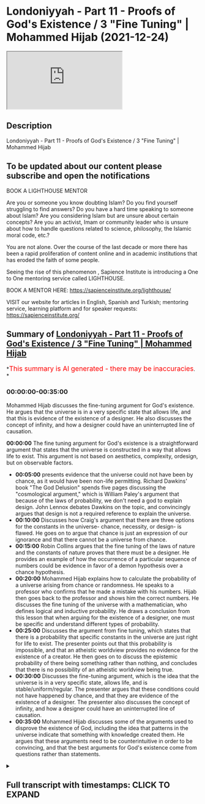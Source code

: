 # Londoniyyah - Part 11 - Proofs of God's Existence / 3 "Fine Tuning" | Mohammed Hijab (2021-12-24)

<iframe loading='lazy' allow='autoplay' src='https://www.youtube.com/embed/lkGjBAP7smc'></iframe>

## Description

Londoniyyah - Part 11 - Proofs of God's Existence / 3 "Fine Tuning" | Mohammed Hijab

To be updated about our content please subscribe and open the notifications
----

BOOK A LIGHTHOUSE MENTOR

Are you or someone you know doubting Islam? Do you find yourself struggling to find answers?  Do you have a hard time speaking to someone about Islam?  Are you considering Islam but are unsure about certain concepts?  Are you an activist, Imam or community leader who is unsure about how to handle questions related to science, philosophy, the Islamic moral code, etc.?

You are not alone.  Over the course of the last decade or more there has been a rapid proliferation of content online and in academic institutions that has eroded the faith of some people.

Seeing the rise of  this phenomenon , Sapience Institute is introducing a One to One mentoring service called LIGHTHOUSE.

BOOK A MENTOR HERE: <https://sapienceinstitute.org/lighthouse/>

VISIT our website for articles in English, Spanish and Turkish; mentoring service, learning platform and for speaker requests: <https://sapienceinstitute.org/>

## Summary of [Londoniyyah - Part 11 - Proofs of God's Existence / 3 "Fine Tuning" | Mohammed Hijab](https://www.youtube.com/watch?v=lkGjBAP7smc)

*<span style="color:red; font-size:125%">This summary is AI generated - there may be inaccuracies</span>. *

### <a onclick="modifyYTiframeseektime('0')">00:00:00-00:35:00</a>

 Mohammed Hijab discusses the fine-tuning argument for God's existence. He argues that the universe is in a very specific state that allows life, and that this is evidence of the existence of a designer. He also discusses the concept of infinity, and how a designer could have an uninterrupted line of causation.

**<a onclick="modifyYTiframeseektime('0')">00:00:00</a>** The fine tuning argument for God's existence is a straightforward argument that states that the universe is constructed in a way that allows life to exist. This argument is not based on aesthetics, complexity, ordesign, but on observable factors.

* **<a onclick="modifyYTiframeseektime('300')">00:05:00</a>**  presents evidence that the universe could not have been by chance, as it would have been non-life permitting. Richard Dawkins' book "The God Delusion" spends five pages discussing the "cosmological argument," which is William Paley's argument that because of the laws of probability, we don't need a god to explain design. John Lennox debates Dawkins on the topic, and convincingly argues that design is not a required reference to explain the universe.
* **<a onclick="modifyYTiframeseektime('600')">00:10:00</a>** Discusses how Craig's argument that there are three options for the constants in the universe- chance, necessity, or design- is flawed. He goes on to argue that chance is just an expression of our ignorance and that there cannot be a universe from chance.
* **<a onclick="modifyYTiframeseektime('900')">00:15:00</a>** Robin Collins argues that the fine tuning of the laws of nature and the constants of nature proves that there must be a designer. He provides an example of how the occurrence of a particular sequence of numbers could be evidence in favor of a demon hypothesis over a chance hypothesis.
* **<a onclick="modifyYTiframeseektime('1200')">00:20:00</a>**  Mohammed Hijab explains how to calculate the probability of a universe arising from chance or randomness. He speaks to a professor who confirms that he made a mistake with his numbers. Hijab then goes back to the professor and shows him the correct numbers. He discusses the fine tuning of the universe with a mathematician, who defines logical and inductive probability. He draws a conclusion from this lesson that when arguing for the existence of a designer, one must be specific and understand different types of probability.
* **<a onclick="modifyYTiframeseektime('1500')">00:25:00</a>** Discusses the argument from fine tuning, which states that there is a probability that specific constants in the universe are just right for life to exist. The presenter points out that this probability is impossible, and that an atheistic worldview provides no evidence for the existence of a creator. He then goes on to discuss the epistemic probability of there being something rather than nothing, and concludes that there is no possibility of an atheistic worldview being true.
* **<a onclick="modifyYTiframeseektime('1800')">00:30:00</a>** Discusses the fine-tuning argument, which is the idea that the universe is in a very specific state, allows life, and is stable/uniform/regular. The presenter argues that these conditions could not have happened by chance, and that they are evidence of the existence of a designer. The presenter also discusses the concept of infinity, and how a designer could have an uninterrupted line of causation.
* **<a onclick="modifyYTiframeseektime('2100')">00:35:00</a>** Mohammed Hijab discusses some of the arguments used to disprove the existence of God, including the idea that patterns in the universe indicate that something with knowledge created them. He argues that these arguments need to be counterintuitive in order to be convincing, and that the best arguments for God's existence come from questions rather than statements.

<details><summary><h2>Full transcript with timestamps: CLICK TO EXPAND</h2></summary>

<a onclick="modifyYTiframeseektime('13')">0:00:13</a> and welcome to another episode where  
<a onclick="modifyYTiframeseektime('15')">0:00:15</a> today inshallah we're going to be  
<a onclick="modifyYTiframeseektime('16')">0:00:16</a> discussing the fine tuning argument for  
<a onclick="modifyYTiframeseektime('17')">0:00:17</a> god's existence now this argument  
<a onclick="modifyYTiframeseektime('20')">0:00:20</a> although all kinds of teleological  
<a onclick="modifyYTiframeseektime('22')">0:00:22</a> arguments had been made before  
<a onclick="modifyYTiframeseektime('24')">0:00:24</a> and teleological arguments sometimes  
<a onclick="modifyYTiframeseektime('28')">0:00:28</a> can can refer to most of the times will  
<a onclick="modifyYTiframeseektime('30')">0:00:30</a> refer to things with purpose  
<a onclick="modifyYTiframeseektime('32')">0:00:32</a> but always will be linked to some kind  
<a onclick="modifyYTiframeseektime('34')">0:00:34</a> of a design  
<a onclick="modifyYTiframeseektime('35')">0:00:35</a> in this case this fine tuning is is a  
<a onclick="modifyYTiframeseektime('37')">0:00:37</a> very specific type of teleological  
<a onclick="modifyYTiframeseektime('39')">0:00:39</a> argument  
<a onclick="modifyYTiframeseektime('40')">0:00:40</a> which uh in particular  
<a onclick="modifyYTiframeseektime('42')">0:00:42</a> uh deals with the issue of life  
<a onclick="modifyYTiframeseektime('45')">0:00:45</a> permitting universes  
<a onclick="modifyYTiframeseektime('47')">0:00:47</a> or lpu's life permitting universes  
<a onclick="modifyYTiframeseektime('50')">0:00:50</a> and uh i'm going to go through  
<a onclick="modifyYTiframeseektime('52')">0:00:52</a> insha'allah today some  
<a onclick="modifyYTiframeseektime('54')">0:00:54</a> of the most prominent ways that this  
<a onclick="modifyYTiframeseektime('57')">0:00:57</a> argument is being made both in  
<a onclick="modifyYTiframeseektime('59')">0:00:59</a> apologetics circles and or the  
<a onclick="modifyYTiframeseektime('61')">0:01:01</a> philosophy of religion  
<a onclick="modifyYTiframeseektime('63')">0:01:03</a> and then we're going to discuss some of  
<a onclick="modifyYTiframeseektime('64')">0:01:04</a> the strengths and limitations of this  
<a onclick="modifyYTiframeseektime('66')">0:01:06</a> argument some of the objections to this  
<a onclick="modifyYTiframeseektime('67')">0:01:07</a> argument and how i prefer to use it i  
<a onclick="modifyYTiframeseektime('70')">0:01:10</a> mean  
<a onclick="modifyYTiframeseektime('71')">0:01:11</a> we've already spoken about the  
<a onclick="modifyYTiframeseektime('72')">0:01:12</a> contingency argument and uh  
<a onclick="modifyYTiframeseektime('74')">0:01:14</a> in many ways the contingency argument i  
<a onclick="modifyYTiframeseektime('76')">0:01:16</a> see as the usual is the foundation for  
<a onclick="modifyYTiframeseektime('77')">0:01:17</a> all arguments in terms of demonstrative  
<a onclick="modifyYTiframeseektime('79')">0:01:19</a> proof  
<a onclick="modifyYTiframeseektime('80')">0:01:20</a> um  
<a onclick="modifyYTiframeseektime('82')">0:01:22</a> not just the contingency argument but  
<a onclick="modifyYTiframeseektime('84')">0:01:24</a> the the question the quranic question  
<a onclick="modifyYTiframeseektime('86')">0:01:26</a> which is  
<a onclick="modifyYTiframeseektime('88')">0:01:28</a> where they created from nothing or were  
<a onclick="modifyYTiframeseektime('89')">0:01:29</a> they themselves the creators of  
<a onclick="modifyYTiframeseektime('90')">0:01:30</a> themselves  
<a onclick="modifyYTiframeseektime('91')">0:01:31</a> this proposition  
<a onclick="modifyYTiframeseektime('94')">0:01:34</a> of  
<a onclick="modifyYTiframeseektime('95')">0:01:35</a> the the fact that they cannot be  
<a onclick="modifyYTiframeseektime('96')">0:01:36</a> something which is self  
<a onclick="modifyYTiframeseektime('98')">0:01:38</a> generating or self-maintaining  
<a onclick="modifyYTiframeseektime('100')">0:01:40</a> is is the basis for all arguments for  
<a onclick="modifyYTiframeseektime('102')">0:01:42</a> god's existence and we talked about  
<a onclick="modifyYTiframeseektime('104')">0:01:44</a> before the very  
<a onclick="modifyYTiframeseektime('105')">0:01:45</a> important but very basic question where  
<a onclick="modifyYTiframeseektime('107')">0:01:47</a> we all start from which is why is there  
<a onclick="modifyYTiframeseektime('109')">0:01:49</a> something rather than nothing  
<a onclick="modifyYTiframeseektime('111')">0:01:51</a> a very difficult question for  
<a onclick="modifyYTiframeseektime('113')">0:01:53</a> atheists to deal with  
<a onclick="modifyYTiframeseektime('115')">0:01:55</a> but that's the basis this is something  
<a onclick="modifyYTiframeseektime('117')">0:01:57</a> which can be used sometimes  
<a onclick="modifyYTiframeseektime('118')">0:01:58</a> as a  
<a onclick="modifyYTiframeseektime('120')">0:02:00</a> supporting  
<a onclick="modifyYTiframeseektime('121')">0:02:01</a> argument  
<a onclick="modifyYTiframeseektime('123')">0:02:03</a> so this these are the kind of points  
<a onclick="modifyYTiframeseektime('125')">0:02:05</a> that you could talk about in terms of  
<a onclick="modifyYTiframeseektime('126')">0:02:06</a> the fine tune or that are being spoken  
<a onclick="modifyYTiframeseektime('128')">0:02:08</a> about in terms of the fine-tuning  
<a onclick="modifyYTiframeseektime('129')">0:02:09</a> argument number one that initial  
<a onclick="modifyYTiframeseektime('131')">0:02:11</a> conditions of the universe must be  
<a onclick="modifyYTiframeseektime('133')">0:02:13</a> adjusted just right in order for life to  
<a onclick="modifyYTiframeseektime('135')">0:02:15</a> exist now this is called the life  
<a onclick="modifyYTiframeseektime('136')">0:02:16</a> permitting range the fine-tuning  
<a onclick="modifyYTiframeseektime('138')">0:02:18</a> argument let's talk about what it's not  
<a onclick="modifyYTiframeseektime('140')">0:02:20</a> it's not saying that the universe is  
<a onclick="modifyYTiframeseektime('142')">0:02:22</a> beautiful and aesthetically pleasing and  
<a onclick="modifyYTiframeseektime('144')">0:02:24</a> therefore it must have a creator  
<a onclick="modifyYTiframeseektime('146')">0:02:26</a> it's not saying that the universe is is  
<a onclick="modifyYTiframeseektime('149')">0:02:29</a> designed so immaculate and um it's so  
<a onclick="modifyYTiframeseektime('151')">0:02:31</a> complicated and therefore it must have a  
<a onclick="modifyYTiframeseektime('153')">0:02:33</a> creator  
<a onclick="modifyYTiframeseektime('154')">0:02:34</a> these are not what the fine-tuning  
<a onclick="modifyYTiframeseektime('156')">0:02:36</a> arguments of today  
<a onclick="modifyYTiframeseektime('158')">0:02:38</a> are stating that the fine-tuning  
<a onclick="modifyYTiframeseektime('160')">0:02:40</a> arguments of today are stating  
<a onclick="modifyYTiframeseektime('162')">0:02:42</a> that the universe  
<a onclick="modifyYTiframeseektime('165')">0:02:45</a> is  
<a onclick="modifyYTiframeseektime('168')">0:02:48</a> constructed in a way which allows life  
<a onclick="modifyYTiframeseektime('170')">0:02:50</a> to exist  
<a onclick="modifyYTiframeseektime('172')">0:02:52</a> human life no it could be any life  
<a onclick="modifyYTiframeseektime('175')">0:02:55</a> so there is a life permitting range  
<a onclick="modifyYTiframeseektime('177')">0:02:57</a> and this is an incontrovertible and  
<a onclick="modifyYTiframeseektime('179')">0:02:59</a> indupitable fact  
<a onclick="modifyYTiframeseektime('181')">0:03:01</a> and nobody has actually denied that the  
<a onclick="modifyYTiframeseektime('184')">0:03:04</a> fact that there is life the fact that  
<a onclick="modifyYTiframeseektime('185')">0:03:05</a> there is life in the universe i mean who  
<a onclick="modifyYTiframeseektime('187')">0:03:07</a> can deny that yeah the and the secondary  
<a onclick="modifyYTiframeseektime('190')">0:03:10</a> fact which is that the universe  
<a onclick="modifyYTiframeseektime('191')">0:03:11</a> therefore allows  
<a onclick="modifyYTiframeseektime('193')">0:03:13</a> life to exist within it it's  
<a onclick="modifyYTiframeseektime('195')">0:03:15</a> you can have a habitable life in the  
<a onclick="modifyYTiframeseektime('198')">0:03:18</a> universe  
<a onclick="modifyYTiframeseektime('200')">0:03:20</a> these are two clear  
<a onclick="modifyYTiframeseektime('202')">0:03:22</a> straightforward facts  
<a onclick="modifyYTiframeseektime('205')">0:03:25</a> okay  
<a onclick="modifyYTiframeseektime('206')">0:03:26</a> now  
<a onclick="modifyYTiframeseektime('210')">0:03:30</a> how this argument is usually made is  
<a onclick="modifyYTiframeseektime('212')">0:03:32</a> that they say well you've got these  
<a onclick="modifyYTiframeseektime('214')">0:03:34</a> constants  
<a onclick="modifyYTiframeseektime('215')">0:03:35</a> uh you have these different constants or  
<a onclick="modifyYTiframeseektime('217')">0:03:37</a> you have these fundamental constants  
<a onclick="modifyYTiframeseektime('220')">0:03:40</a> and they could be six nine depending on  
<a onclick="modifyYTiframeseektime('222')">0:03:42</a> what you decide to count and what you  
<a onclick="modifyYTiframeseektime('223')">0:03:43</a> decide not to count  
<a onclick="modifyYTiframeseektime('225')">0:03:45</a> which  
<a onclick="modifyYTiframeseektime('227')">0:03:47</a> if they were  
<a onclick="modifyYTiframeseektime('229')">0:03:49</a> any different  
<a onclick="modifyYTiframeseektime('230')">0:03:50</a> by the smallest of margins  
<a onclick="modifyYTiframeseektime('233')">0:03:53</a> by  
<a onclick="modifyYTiframeseektime('235')">0:03:55</a> the breadth of a you know hair  
<a onclick="modifyYTiframeseektime('237')">0:03:57</a> hair splitting difference  
<a onclick="modifyYTiframeseektime('239')">0:03:59</a> then  
<a onclick="modifyYTiframeseektime('240')">0:04:00</a> the universe wouldn't exist as we know  
<a onclick="modifyYTiframeseektime('242')">0:04:02</a> it and or would not allow life to exist  
<a onclick="modifyYTiframeseektime('244')">0:04:04</a> within it that's a very straightforward  
<a onclick="modifyYTiframeseektime('246')">0:04:06</a> argument isn't it  
<a onclick="modifyYTiframeseektime('247')">0:04:07</a> and i think this is this is why it's the  
<a onclick="modifyYTiframeseektime('249')">0:04:09</a> potency of the argument almost anyone  
<a onclick="modifyYTiframeseektime('250')">0:04:10</a> can understand it  
<a onclick="modifyYTiframeseektime('252')">0:04:12</a> you know  
<a onclick="modifyYTiframeseektime('253')">0:04:13</a> let me tell you one more time before we  
<a onclick="modifyYTiframeseektime('255')">0:04:15</a> get into this this is not uh william  
<a onclick="modifyYTiframeseektime('257')">0:04:17</a> paley's watchmaker's argument  
<a onclick="modifyYTiframeseektime('259')">0:04:19</a> this is not william paley's watch pick  
<a onclick="modifyYTiframeseektime('261')">0:04:21</a> and lagrange which richard dawkins spent  
<a onclick="modifyYTiframeseektime('263')">0:04:23</a> so much time trying to refute  
<a onclick="modifyYTiframeseektime('265')">0:04:25</a> because william paley's watchmaker  
<a onclick="modifyYTiframeseektime('266')">0:04:26</a> argument in natural theology was that  
<a onclick="modifyYTiframeseektime('270')">0:04:30</a> you know you're walking around you see a  
<a onclick="modifyYTiframeseektime('271')">0:04:31</a> watch you know  
<a onclick="modifyYTiframeseektime('272')">0:04:32</a> and he referred to it as contrivance  
<a onclick="modifyYTiframeseektime('274')">0:04:34</a> actually the word contrivance now  
<a onclick="modifyYTiframeseektime('275')">0:04:35</a> usually is worth used pejoratively  
<a onclick="modifyYTiframeseektime('278')">0:04:38</a> you know if you contrive something it's  
<a onclick="modifyYTiframeseektime('280')">0:04:40</a> as if you're trying to superimpose some  
<a onclick="modifyYTiframeseektime('281')">0:04:41</a> kind of a narrative on something  
<a onclick="modifyYTiframeseektime('283')">0:04:43</a> pre-existing but in his terminology and  
<a onclick="modifyYTiframeseektime('285')">0:04:45</a> when he wrote this book  
<a onclick="modifyYTiframeseektime('287')">0:04:47</a> natural theology in the whatever it was  
<a onclick="modifyYTiframeseektime('289')">0:04:49</a> he wrote it  
<a onclick="modifyYTiframeseektime('290')">0:04:50</a> he meant that it's got exhibiting  
<a onclick="modifyYTiframeseektime('293')">0:04:53</a> factors which indicate that it's been  
<a onclick="modifyYTiframeseektime('295')">0:04:55</a> carved into being  
<a onclick="modifyYTiframeseektime('297')">0:04:57</a> not like a rock so he compares a rock to  
<a onclick="modifyYTiframeseektime('299')">0:04:59</a> a watch so when you're walking in the  
<a onclick="modifyYTiframeseektime('302')">0:05:02</a> you know forest or whatever it is desert  
<a onclick="modifyYTiframeseektime('304')">0:05:04</a> or forest or whatever example you like  
<a onclick="modifyYTiframeseektime('306')">0:05:06</a> you see a rock  
<a onclick="modifyYTiframeseektime('308')">0:05:08</a> and you see a watch you know that the  
<a onclick="modifyYTiframeseektime('310')">0:05:10</a> rock has different qualities to the  
<a onclick="modifyYTiframeseektime('311')">0:05:11</a> watch  
<a onclick="modifyYTiframeseektime('312')">0:05:12</a> because the watch has uh has contrivance  
<a onclick="modifyYTiframeseektime('314')">0:05:14</a> this contrivance this is seeming uh  
<a onclick="modifyYTiframeseektime('318')">0:05:18</a> constructions which are  
<a onclick="modifyYTiframeseektime('320')">0:05:20</a> superimposed or not superimposed that  
<a onclick="modifyYTiframeseektime('322')">0:05:22</a> they are carved into being by some  
<a onclick="modifyYTiframeseektime('324')">0:05:24</a> higher intelligence and the inference  
<a onclick="modifyYTiframeseektime('326')">0:05:26</a> therefore that is made  
<a onclick="modifyYTiframeseektime('328')">0:05:28</a> is that it was  
<a onclick="modifyYTiframeseektime('329')">0:05:29</a> there was a designer there was a  
<a onclick="modifyYTiframeseektime('330')">0:05:30</a> watchmaker  
<a onclick="modifyYTiframeseektime('333')">0:05:33</a> richard dawkins  
<a onclick="modifyYTiframeseektime('334')">0:05:34</a> and probably  
<a onclick="modifyYTiframeseektime('336')">0:05:36</a> the only argument he actually spends  
<a onclick="modifyYTiframeseektime('338')">0:05:38</a> time trying to deal with because if you  
<a onclick="modifyYTiframeseektime('340')">0:05:40</a> look at  
<a onclick="modifyYTiframeseektime('341')">0:05:41</a> the his books of the god delusion  
<a onclick="modifyYTiframeseektime('344')">0:05:44</a> hundreds of pages the god delusion but  
<a onclick="modifyYTiframeseektime('346')">0:05:46</a> he only spends five pages on the  
<a onclick="modifyYTiframeseektime('348')">0:05:48</a> cosmological argument i don't know if  
<a onclick="modifyYTiframeseektime('350')">0:05:50</a> this is something you knew or not but he  
<a onclick="modifyYTiframeseektime('352')">0:05:52</a> spends five  
<a onclick="modifyYTiframeseektime('353')">0:05:53</a> five pages  
<a onclick="modifyYTiframeseektime('355')">0:05:55</a> on the cosmological argument and two  
<a onclick="modifyYTiframeseektime('357')">0:05:57</a> pages i think to the ontological article  
<a onclick="modifyYTiframeseektime('359')">0:05:59</a> something like that the rest of it is  
<a onclick="modifyYTiframeseektime('361')">0:06:01</a> just some kind of  
<a onclick="modifyYTiframeseektime('362')">0:06:02</a> run about religion and what it does you  
<a onclick="modifyYTiframeseektime('364')">0:06:04</a> know a moral run even though as we  
<a onclick="modifyYTiframeseektime('366')">0:06:06</a> mentioned before he doesn't have  
<a onclick="modifyYTiframeseektime('367')">0:06:07</a> anything to base morality on according  
<a onclick="modifyYTiframeseektime('369')">0:06:09</a> to himself  
<a onclick="modifyYTiframeseektime('370')">0:06:10</a> but he does spend some time in his other  
<a onclick="modifyYTiframeseektime('372')">0:06:12</a> books especially the blind watchmaker  
<a onclick="modifyYTiframeseektime('375')">0:06:15</a> talking about this argument which is  
<a onclick="modifyYTiframeseektime('376')">0:06:16</a> william paley's argument he does spend  
<a onclick="modifyYTiframeseektime('378')">0:06:18</a> some time talking about it and basically  
<a onclick="modifyYTiframeseektime('380')">0:06:20</a> he says because of the theory of  
<a onclick="modifyYTiframeseektime('381')">0:06:21</a> darwinian evolution  
<a onclick="modifyYTiframeseektime('384')">0:06:24</a> and this is the argument he made with  
<a onclick="modifyYTiframeseektime('385')">0:06:25</a> john lennox in the debate that he had  
<a onclick="modifyYTiframeseektime('387')">0:06:27</a> series of debates that he had with him  
<a onclick="modifyYTiframeseektime('389')">0:06:29</a> he says because of the theories of  
<a onclick="modifyYTiframeseektime('391')">0:06:31</a> darwinian evolution we don't need he  
<a onclick="modifyYTiframeseektime('393')">0:06:33</a> says we do not need  
<a onclick="modifyYTiframeseektime('396')">0:06:36</a> a god to explain design because  
<a onclick="modifyYTiframeseektime('400')">0:06:40</a> he states that  
<a onclick="modifyYTiframeseektime('402')">0:06:42</a> designers  
<a onclick="modifyYTiframeseektime('403')">0:06:43</a> is understood through the darwinian  
<a onclick="modifyYTiframeseektime('404')">0:06:44</a> mechanism  
<a onclick="modifyYTiframeseektime('405')">0:06:45</a> and so any reference to god is  
<a onclick="modifyYTiframeseektime('407')">0:06:47</a> superfluous  
<a onclick="modifyYTiframeseektime('409')">0:06:49</a> it's um it's not a required reference  
<a onclick="modifyYTiframeseektime('411')">0:06:51</a> it's uh  
<a onclick="modifyYTiframeseektime('413')">0:06:53</a> john lennox just to give you to kind of  
<a onclick="modifyYTiframeseektime('415')">0:06:55</a> spoil the story for you if you haven't  
<a onclick="modifyYTiframeseektime('416')">0:06:56</a> already seen this  
<a onclick="modifyYTiframeseektime('418')">0:06:58</a> and he answers this very well to his  
<a onclick="modifyYTiframeseektime('420')">0:07:00</a> credit  
<a onclick="modifyYTiframeseektime('421')">0:07:01</a> he states look he's what richard dawkins  
<a onclick="modifyYTiframeseektime('424')">0:07:04</a> is doing is confusing mechanism and  
<a onclick="modifyYTiframeseektime('425')">0:07:05</a> agency  
<a onclick="modifyYTiframeseektime('427')">0:07:07</a> mechanism is how something is being done  
<a onclick="modifyYTiframeseektime('430')">0:07:10</a> so even if we agree he states  
<a onclick="modifyYTiframeseektime('433')">0:07:13</a> that there is such a thing as the only  
<a onclick="modifyYTiframeseektime('434')">0:07:14</a> evolution that's the mechanism through  
<a onclick="modifyYTiframeseektime('436')">0:07:16</a> which life comes into being  
<a onclick="modifyYTiframeseektime('440')">0:07:20</a> but agency is well through what will was  
<a onclick="modifyYTiframeseektime('442')">0:07:22</a> it a guided or unguided process  
<a onclick="modifyYTiframeseektime('445')">0:07:25</a> and he's saying that just because  
<a onclick="modifyYTiframeseektime('446')">0:07:26</a> there's a mechanism of something  
<a onclick="modifyYTiframeseektime('448')">0:07:28</a> happening it doesn't mean there's no  
<a onclick="modifyYTiframeseektime('449')">0:07:29</a> agency behind it like for example the  
<a onclick="modifyYTiframeseektime('451')">0:07:31</a> train i'm just my example now a train  
<a onclick="modifyYTiframeseektime('453')">0:07:33</a> can move from one station to another  
<a onclick="modifyYTiframeseektime('456')">0:07:36</a> but it doesn't mean because we can we  
<a onclick="modifyYTiframeseektime('458')">0:07:38</a> can explain the mechanics of the train  
<a onclick="modifyYTiframeseektime('460')">0:07:40</a> or car can move like i got here by  
<a onclick="modifyYTiframeseektime('462')">0:07:42</a> driving  
<a onclick="modifyYTiframeseektime('464')">0:07:44</a> i can explain to you mechanically and  
<a onclick="modifyYTiframeseektime('466')">0:07:46</a> scientifically how the car moved when i  
<a onclick="modifyYTiframeseektime('469')">0:07:49</a> came here  
<a onclick="modifyYTiframeseektime('470')">0:07:50</a> and that would be the equivalent in this  
<a onclick="modifyYTiframeseektime('471')">0:07:51</a> analogy of darwinian evolution this is  
<a onclick="modifyYTiframeseektime('473')">0:07:53</a> how it happens  
<a onclick="modifyYTiframeseektime('475')">0:07:55</a> if we accept all the premises for the  
<a onclick="modifyYTiframeseektime('476')">0:07:56</a> sake of argument  
<a onclick="modifyYTiframeseektime('478')">0:07:58</a> but it doesn't explain how the car came  
<a onclick="modifyYTiframeseektime('480')">0:08:00</a> from this place to that place  
<a onclick="modifyYTiframeseektime('483')">0:08:03</a> with a blind  
<a onclick="modifyYTiframeseektime('484')">0:08:04</a> or blindly and usually this is exactly  
<a onclick="modifyYTiframeseektime('487')">0:08:07</a> the wording he used blind watchmaker  
<a onclick="modifyYTiframeseektime('488')">0:08:08</a> meaning it's an unguided process  
<a onclick="modifyYTiframeseektime('492')">0:08:12</a> the theist is saying no it's a guided  
<a onclick="modifyYTiframeseektime('493')">0:08:13</a> process it has to be a guidance process  
<a onclick="modifyYTiframeseektime('495')">0:08:15</a> like when i came here  
<a onclick="modifyYTiframeseektime('497')">0:08:17</a> the best way to explain how i got from  
<a onclick="modifyYTiframeseektime('498')">0:08:18</a> home to here is through me driving it  
<a onclick="modifyYTiframeseektime('500')">0:08:20</a> i'm the agency i'm the driver  
<a onclick="modifyYTiframeseektime('504')">0:08:24</a> so the reason why i put this to you  
<a onclick="modifyYTiframeseektime('506')">0:08:26</a> because some people sometimes get  
<a onclick="modifyYTiframeseektime('507')">0:08:27</a> confused between this type of  
<a onclick="modifyYTiframeseektime('508')">0:08:28</a> teleological argument which is  
<a onclick="modifyYTiframeseektime('511')">0:08:31</a> most famous in western circles through  
<a onclick="modifyYTiframeseektime('513')">0:08:33</a> william paley  
<a onclick="modifyYTiframeseektime('515')">0:08:35</a> and the fine-tuning argument they're not  
<a onclick="modifyYTiframeseektime('516')">0:08:36</a> the same thing although there is clearly  
<a onclick="modifyYTiframeseektime('518')">0:08:38</a> a flesh that joins the two types of  
<a onclick="modifyYTiframeseektime('520')">0:08:40</a> argument  
<a onclick="modifyYTiframeseektime('521')">0:08:41</a> which is the idea of design  
<a onclick="modifyYTiframeseektime('524')">0:08:44</a> the fine tuning argument just to repeat  
<a onclick="modifyYTiframeseektime('526')">0:08:46</a> is an argument that states explicitly  
<a onclick="modifyYTiframeseektime('530')">0:08:50</a> it's an argument that states explicitly  
<a onclick="modifyYTiframeseektime('532')">0:08:52</a> that the universe couldn't have been  
<a onclick="modifyYTiframeseektime('534')">0:08:54</a> by virtue of probability okay  
<a onclick="modifyYTiframeseektime('538')">0:08:58</a> and i'll tell you what they mean by  
<a onclick="modifyYTiframeseektime('539')">0:08:59</a> probability we'll go into more depth  
<a onclick="modifyYTiframeseektime('542')">0:09:02</a> it couldn't have been  
<a onclick="modifyYTiframeseektime('544')">0:09:04</a> um  
<a onclick="modifyYTiframeseektime('545')">0:09:05</a> made in a way or it could not be in such  
<a onclick="modifyYTiframeseektime('547')">0:09:07</a> a way  
<a onclick="modifyYTiframeseektime('548')">0:09:08</a> that would be life permitting  
<a onclick="modifyYTiframeseektime('550')">0:09:10</a> okay  
<a onclick="modifyYTiframeseektime('551')">0:09:11</a> had there not been a designer and the  
<a onclick="modifyYTiframeseektime('553')">0:09:13</a> probability of that not being the case  
<a onclick="modifyYTiframeseektime('555')">0:09:15</a> is  
<a onclick="modifyYTiframeseektime('556')">0:09:16</a> infinitesimally small  
<a onclick="modifyYTiframeseektime('558')">0:09:18</a> and they'll give you numbers they'll  
<a onclick="modifyYTiframeseektime('559')">0:09:19</a> literally give you numbers  
<a onclick="modifyYTiframeseektime('562')">0:09:22</a> and how can they give you numbers  
<a onclick="modifyYTiframeseektime('564')">0:09:24</a> they'll give you numbers based on  
<a onclick="modifyYTiframeseektime('566')">0:09:26</a> the  
<a onclick="modifyYTiframeseektime('567')">0:09:27</a> the constants so the most popular one  
<a onclick="modifyYTiframeseektime('570')">0:09:30</a> that they use is the electromagnetic  
<a onclick="modifyYTiframeseektime('572')">0:09:32</a> constant  
<a onclick="modifyYTiframeseektime('573')">0:09:33</a> the rather the gravitational constant is  
<a onclick="modifyYTiframeseektime('575')">0:09:35</a> probably the second most popular  
<a onclick="modifyYTiframeseektime('577')">0:09:37</a> but the electromagnetic constant is is  
<a onclick="modifyYTiframeseektime('579')">0:09:39</a> the one that's probably the most popular  
<a onclick="modifyYTiframeseektime('581')">0:09:41</a> one that they use  
<a onclick="modifyYTiframeseektime('583')">0:09:43</a> and you can see here on the slide  
<a onclick="modifyYTiframeseektime('586')">0:09:46</a> because if it was larger than zero the  
<a onclick="modifyYTiframeseektime('588')">0:09:48</a> universe would accelerate at a stage  
<a onclick="modifyYTiframeseektime('591')">0:09:51</a> okay  
<a onclick="modifyYTiframeseektime('592')">0:09:52</a> which would make life not permit it  
<a onclick="modifyYTiframeseektime('594')">0:09:54</a> would be non-life permitting  
<a onclick="modifyYTiframeseektime('596')">0:09:56</a> and if it were to decelerate  
<a onclick="modifyYTiframeseektime('598')">0:09:58</a> the opposite would happen  
<a onclick="modifyYTiframeseektime('600')">0:10:00</a> and also the the the  
<a onclick="modifyYTiframeseektime('602')">0:10:02</a> life permitting range would be obscured  
<a onclick="modifyYTiframeseektime('604')">0:10:04</a> or otherwise inhibited  
<a onclick="modifyYTiframeseektime('607')">0:10:07</a> or negated even yeah  
<a onclick="modifyYTiframeseektime('610')">0:10:10</a> and so  
<a onclick="modifyYTiframeseektime('612')">0:10:12</a> this is an example the electromagnetic  
<a onclick="modifyYTiframeseektime('614')">0:10:14</a> constant  
<a onclick="modifyYTiframeseektime('616')">0:10:16</a> and so the way craig makes this argument  
<a onclick="modifyYTiframeseektime('619')">0:10:19</a> in his uh in both his works his actual  
<a onclick="modifyYTiframeseektime('622')">0:10:22</a> written works  
<a onclick="modifyYTiframeseektime('623')">0:10:23</a> uh and also his uh publications  
<a onclick="modifyYTiframeseektime('626')">0:10:26</a> apologetic publications  
<a onclick="modifyYTiframeseektime('629')">0:10:29</a> is that he states there's three options  
<a onclick="modifyYTiframeseektime('632')">0:10:32</a> you've got these constants  
<a onclick="modifyYTiframeseektime('635')">0:10:35</a> and you have three options  
<a onclick="modifyYTiframeseektime('636')">0:10:36</a> either it was from necessity  
<a onclick="modifyYTiframeseektime('638')">0:10:38</a> either was from  
<a onclick="modifyYTiframeseektime('641')">0:10:41</a> he says  
<a onclick="modifyYTiframeseektime('642')">0:10:42</a> chance necessity or design these are  
<a onclick="modifyYTiframeseektime('644')">0:10:44</a> your three options  
<a onclick="modifyYTiframeseektime('645')">0:10:45</a> and he says that the chance or the  
<a onclick="modifyYTiframeseektime('647')">0:10:47</a> possibility that this could have been  
<a onclick="modifyYTiframeseektime('648')">0:10:48</a> from chance  
<a onclick="modifyYTiframeseektime('650')">0:10:50</a> i'm talking about william lane craig by  
<a onclick="modifyYTiframeseektime('651')">0:10:51</a> the way when i said craig just in case  
<a onclick="modifyYTiframeseektime('653')">0:10:53</a> anyone who doesn't know who i'm talking  
<a onclick="modifyYTiframeseektime('654')">0:10:54</a> about he says the possibility that it  
<a onclick="modifyYTiframeseektime('655')">0:10:55</a> was from chance is and it'll give you  
<a onclick="modifyYTiframeseektime('657')">0:10:57</a> some numbers this this this amount  
<a onclick="modifyYTiframeseektime('660')">0:11:00</a> which is infinitesimally small  
<a onclick="modifyYTiframeseektime('662')">0:11:02</a> and it couldn't have been by necessity  
<a onclick="modifyYTiframeseektime('663')">0:11:03</a> because there's nothing necessary about  
<a onclick="modifyYTiframeseektime('665')">0:11:05</a> the laws of nature and therefore it must  
<a onclick="modifyYTiframeseektime('667')">0:11:07</a> have been by virtue of  
<a onclick="modifyYTiframeseektime('669')">0:11:09</a> elimination design this is the but i  
<a onclick="modifyYTiframeseektime('672')">0:11:12</a> don't i don't agree with the way that  
<a onclick="modifyYTiframeseektime('674')">0:11:14</a> this argument is being made  
<a onclick="modifyYTiframeseektime('675')">0:11:15</a> and i in the beginning when i was  
<a onclick="modifyYTiframeseektime('677')">0:11:17</a> younger  
<a onclick="modifyYTiframeseektime('678')">0:11:18</a> some years ago i used to like this  
<a onclick="modifyYTiframeseektime('679')">0:11:19</a> argument  
<a onclick="modifyYTiframeseektime('681')">0:11:21</a> but now  
<a onclick="modifyYTiframeseektime('682')">0:11:22</a> when i uh  
<a onclick="modifyYTiframeseektime('683')">0:11:23</a> when i thought about a bit more deeply  
<a onclick="modifyYTiframeseektime('686')">0:11:26</a> i think this argument is actually flawed  
<a onclick="modifyYTiframeseektime('688')">0:11:28</a> um  
<a onclick="modifyYTiframeseektime('689')">0:11:29</a> and we can make a stronger argument in  
<a onclick="modifyYTiframeseektime('690')">0:11:30</a> this i'll tell you why  
<a onclick="modifyYTiframeseektime('694')">0:11:34</a> first and foremost yes  
<a onclick="modifyYTiframeseektime('697')">0:11:37</a> necessity  
<a onclick="modifyYTiframeseektime('699')">0:11:39</a> i agree with the sentiment that there's  
<a onclick="modifyYTiframeseektime('700')">0:11:40</a> nothing necessary about the laws of  
<a onclick="modifyYTiframeseektime('702')">0:11:42</a> nature true  
<a onclick="modifyYTiframeseektime('703')">0:11:43</a> but does necessity and i spoke to to be  
<a onclick="modifyYTiframeseektime('706')">0:11:46</a> fair uh  
<a onclick="modifyYTiframeseektime('707')">0:11:47</a> alistair mcgrath actually when i was in  
<a onclick="modifyYTiframeseektime('709')">0:11:49</a> the university of oxford i spoke to him  
<a onclick="modifyYTiframeseektime('710')">0:11:50</a> about this directly and had a  
<a onclick="modifyYTiframeseektime('712')">0:11:52</a> conversation with him about this  
<a onclick="modifyYTiframeseektime('713')">0:11:53</a> and i said and this actually came from  
<a onclick="modifyYTiframeseektime('715')">0:11:55</a> faraz zahabi i was mentioning him today  
<a onclick="modifyYTiframeseektime('717')">0:11:57</a> in other contexts  
<a onclick="modifyYTiframeseektime('719')">0:11:59</a> but he gave me this idea and i had a  
<a onclick="modifyYTiframeseektime('720')">0:12:00</a> conversation with him because he's got a  
<a onclick="modifyYTiframeseektime('721')">0:12:01</a> background of philosophy as well  
<a onclick="modifyYTiframeseektime('723')">0:12:03</a> and he he brought this up to me and i  
<a onclick="modifyYTiframeseektime('725')">0:12:05</a> thought this is actually very clever  
<a onclick="modifyYTiframeseektime('726')">0:12:06</a> what he's saying  
<a onclick="modifyYTiframeseektime('728')">0:12:08</a> and then i brought brought the attention  
<a onclick="modifyYTiframeseektime('730')">0:12:10</a> of alistair mcgrath and he he agreed  
<a onclick="modifyYTiframeseektime('731')">0:12:11</a> with me on this  
<a onclick="modifyYTiframeseektime('733')">0:12:13</a> necessity does not threaten the theistic  
<a onclick="modifyYTiframeseektime('735')">0:12:15</a> conclusion  
<a onclick="modifyYTiframeseektime('737')">0:12:17</a> if we say  
<a onclick="modifyYTiframeseektime('738')">0:12:18</a> that the  
<a onclick="modifyYTiframeseektime('739')">0:12:19</a> the laws of nature are necessarily that  
<a onclick="modifyYTiframeseektime('741')">0:12:21</a> way  
<a onclick="modifyYTiframeseektime('742')">0:12:22</a> so what  
<a onclick="modifyYTiframeseektime('743')">0:12:23</a> because we've already explained  
<a onclick="modifyYTiframeseektime('745')">0:12:25</a> okay  
<a onclick="modifyYTiframeseektime('746')">0:12:26</a> that so long as it's not a necessity in  
<a onclick="modifyYTiframeseektime('748')">0:12:28</a> the category of existence then we're not  
<a onclick="modifyYTiframeseektime('751')">0:12:31</a> doing  
<a onclick="modifyYTiframeseektime('752')">0:12:32</a> that we're not enumerating the the  
<a onclick="modifyYTiframeseektime('754')">0:12:34</a> necessary existences  
<a onclick="modifyYTiframeseektime('756')">0:12:36</a> we're just saying it's a necessary fact  
<a onclick="modifyYTiframeseektime('758')">0:12:38</a> so what if this is if so what if it's a  
<a onclick="modifyYTiframeseektime('760')">0:12:40</a> necessary fact that the laws of nature  
<a onclick="modifyYTiframeseektime('762')">0:12:42</a> are  
<a onclick="modifyYTiframeseektime('763')">0:12:43</a> in xyz way so what  
<a onclick="modifyYTiframeseektime('765')">0:12:45</a> it doesn't do anything it does it  
<a onclick="modifyYTiframeseektime('767')">0:12:47</a> it does nothing to to threaten the  
<a onclick="modifyYTiframeseektime('769')">0:12:49</a> theistic conclusion  
<a onclick="modifyYTiframeseektime('772')">0:12:52</a> so there's no contradiction so in a  
<a onclick="modifyYTiframeseektime('774')">0:12:54</a> sense it's a false  
<a onclick="modifyYTiframeseektime('775')">0:12:55</a> i'm not sure if this is a word but  
<a onclick="modifyYTiframeseektime('776')">0:12:56</a> trichotomy i don't know if this is if  
<a onclick="modifyYTiframeseektime('779')">0:12:59</a> someone can research if this is a word  
<a onclick="modifyYTiframeseektime('781')">0:13:01</a> it's not it's a false kind of separation  
<a onclick="modifyYTiframeseektime('783')">0:13:03</a> here  
<a onclick="modifyYTiframeseektime('784')">0:13:04</a> okay  
<a onclick="modifyYTiframeseektime('785')">0:13:05</a> because you can't  
<a onclick="modifyYTiframeseektime('786')">0:13:06</a> it's not either or it can be we are  
<a onclick="modifyYTiframeseektime('789')">0:13:09</a> saying design and necessity those two  
<a onclick="modifyYTiframeseektime('792')">0:13:12</a> things shouldn't be there's no necessary  
<a onclick="modifyYTiframeseektime('795')">0:13:15</a> separation between those two things so  
<a onclick="modifyYTiframeseektime('796')">0:13:16</a> at first i thought yeah craig is on to  
<a onclick="modifyYTiframeseektime('798')">0:13:18</a> something but now that i think about i  
<a onclick="modifyYTiframeseektime('799')">0:13:19</a> think craig is wrong for separating them  
<a onclick="modifyYTiframeseektime('801')">0:13:21</a> like this  
<a onclick="modifyYTiframeseektime('805')">0:13:25</a> and moreover  
<a onclick="modifyYTiframeseektime('806')">0:13:26</a> i think craig is wrong again  
<a onclick="modifyYTiframeseektime('810')">0:13:30</a> and  
<a onclick="modifyYTiframeseektime('812')">0:13:32</a> in so much as he  
<a onclick="modifyYTiframeseektime('814')">0:13:34</a> talks about chance now what is chance  
<a onclick="modifyYTiframeseektime('817')">0:13:37</a> and i've had conversations with people  
<a onclick="modifyYTiframeseektime('819')">0:13:39</a> about this  
<a onclick="modifyYTiframeseektime('820')">0:13:40</a> and to once again for us the hobby does  
<a onclick="modifyYTiframeseektime('822')">0:13:42</a> a good job and in my discussions with  
<a onclick="modifyYTiframeseektime('824')">0:13:44</a> him that you know very casual  
<a onclick="modifyYTiframeseektime('825')">0:13:45</a> informative discussions in the car and  
<a onclick="modifyYTiframeseektime('827')">0:13:47</a> whatever he makes a really good point  
<a onclick="modifyYTiframeseektime('829')">0:13:49</a> what is randomness what is this chance  
<a onclick="modifyYTiframeseektime('831')">0:13:51</a> that we're talking about  
<a onclick="modifyYTiframeseektime('833')">0:13:53</a> and he he argues  
<a onclick="modifyYTiframeseektime('834')">0:13:54</a> and he should have this written  
<a onclick="modifyYTiframeseektime('836')">0:13:56</a> somewhere because he makes a really good  
<a onclick="modifyYTiframeseektime('837')">0:13:57</a> point you know  
<a onclick="modifyYTiframeseektime('838')">0:13:58</a> he argues that actually chance is just  
<a onclick="modifyYTiframeseektime('841')">0:14:01</a> something which we don't understand  
<a onclick="modifyYTiframeseektime('843')">0:14:03</a> it's it's chance is an expression when  
<a onclick="modifyYTiframeseektime('846')">0:14:06</a> we say randomness or chance on these  
<a onclick="modifyYTiframeseektime('847')">0:14:07</a> things  
<a onclick="modifyYTiframeseektime('848')">0:14:08</a> well he talks about randomness let's be  
<a onclick="modifyYTiframeseektime('850')">0:14:10</a> clear right he talks about randomness if  
<a onclick="modifyYTiframeseektime('851')">0:14:11</a> someone says random the word random has  
<a onclick="modifyYTiframeseektime('854')">0:14:14</a> specific connotations  
<a onclick="modifyYTiframeseektime('855')">0:14:15</a> random something which is random is just  
<a onclick="modifyYTiframeseektime('858')">0:14:18</a> you're talking about something which you  
<a onclick="modifyYTiframeseektime('859')">0:14:19</a> can't explain it's just an expression of  
<a onclick="modifyYTiframeseektime('860')">0:14:20</a> your own ignorance if you knew the prior  
<a onclick="modifyYTiframeseektime('863')">0:14:23</a> conditions you'd understand the workings  
<a onclick="modifyYTiframeseektime('865')">0:14:25</a> out but because you don't know the prior  
<a onclick="modifyYTiframeseektime('866')">0:14:26</a> conditions you don't know the workings  
<a onclick="modifyYTiframeseektime('867')">0:14:27</a> out  
<a onclick="modifyYTiframeseektime('869')">0:14:29</a> is a little bit different we're gonna  
<a onclick="modifyYTiframeseektime('870')">0:14:30</a> talk about what chance is  
<a onclick="modifyYTiframeseektime('872')">0:14:32</a> probabilistically and what they mean by  
<a onclick="modifyYTiframeseektime('874')">0:14:34</a> chance and how to be fair i don't accept  
<a onclick="modifyYTiframeseektime('876')">0:14:36</a> what they mean either when i say they  
<a onclick="modifyYTiframeseektime('878')">0:14:38</a> i'm talking about the philosophers of  
<a onclick="modifyYTiframeseektime('879')">0:14:39</a> religion  
<a onclick="modifyYTiframeseektime('883')">0:14:43</a> so is there and can there be a universe  
<a onclick="modifyYTiframeseektime('885')">0:14:45</a> from trance i say that's impossible i  
<a onclick="modifyYTiframeseektime('886')">0:14:46</a> don't i don't think that's an option  
<a onclick="modifyYTiframeseektime('889')">0:14:49</a> and i'm going to argue that in what  
<a onclick="modifyYTiframeseektime('890')">0:14:50</a> follows but um before we get to that  
<a onclick="modifyYTiframeseektime('893')">0:14:53</a> i'm going to tell you what they mean by  
<a onclick="modifyYTiframeseektime('894')">0:14:54</a> chance because it's it's a bit of an  
<a onclick="modifyYTiframeseektime('896')">0:14:56</a> elaborative discussion okay  
<a onclick="modifyYTiframeseektime('898')">0:14:58</a> so  
<a onclick="modifyYTiframeseektime('899')">0:14:59</a> you can say  
<a onclick="modifyYTiframeseektime('901')">0:15:01</a> it you could say  
<a onclick="modifyYTiframeseektime('903')">0:15:03</a> you one can say  
<a onclick="modifyYTiframeseektime('905')">0:15:05</a> that is from chance  
<a onclick="modifyYTiframeseektime('907')">0:15:07</a> but it's not an actual option it's  
<a onclick="modifyYTiframeseektime('909')">0:15:09</a> impossible for it i'm saying it's absurd  
<a onclick="modifyYTiframeseektime('911')">0:15:11</a> for it to be from chance i'm saying that  
<a onclick="modifyYTiframeseektime('913')">0:15:13</a> necessity  
<a onclick="modifyYTiframeseektime('914')">0:15:14</a> and design should not be separated  
<a onclick="modifyYTiframeseektime('918')">0:15:18</a> that's what i'm saying  
<a onclick="modifyYTiframeseektime('919')">0:15:19</a> and therefore the conclusion is only  
<a onclick="modifyYTiframeseektime('922')">0:15:22</a> that there had to be some something  
<a onclick="modifyYTiframeseektime('924')">0:15:24</a> which put  
<a onclick="modifyYTiframeseektime('925')">0:15:25</a> a lawmaker that the that put the laws  
<a onclick="modifyYTiframeseektime('928')">0:15:28</a> into place  
<a onclick="modifyYTiframeseektime('929')">0:15:29</a> there's only one conclusion this this is  
<a onclick="modifyYTiframeseektime('931')">0:15:31</a> because when we say there's three  
<a onclick="modifyYTiframeseektime('932')">0:15:32</a> conclusions it's like okay you can  
<a onclick="modifyYTiframeseektime('934')">0:15:34</a> choose now whatever you like  
<a onclick="modifyYTiframeseektime('935')">0:15:35</a> and probably one of the first videos  
<a onclick="modifyYTiframeseektime('937')">0:15:37</a> i've ever done in youtube that got the  
<a onclick="modifyYTiframeseektime('939')">0:15:39</a> first one that got viral  
<a onclick="modifyYTiframeseektime('941')">0:15:41</a> is a conversation i had with a guy in  
<a onclick="modifyYTiframeseektime('943')">0:15:43</a> speaker's corner  
<a onclick="modifyYTiframeseektime('944')">0:15:44</a> and i told him there was the chances of  
<a onclick="modifyYTiframeseektime('946')">0:15:46</a> me  
<a onclick="modifyYTiframeseektime('947')">0:15:47</a> grabbing up you know some some um  
<a onclick="modifyYTiframeseektime('951')">0:15:51</a> i was like 24 at this time you know and  
<a onclick="modifyYTiframeseektime('953')">0:15:53</a> i was affected by this stuff  
<a onclick="modifyYTiframeseektime('956')">0:15:56</a> what's the chance of me putting  
<a onclick="modifyYTiframeseektime('959')">0:15:59</a> you know  
<a onclick="modifyYTiframeseektime('961')">0:16:01</a> letters into a bag and  
<a onclick="modifyYTiframeseektime('963')">0:16:03</a> shaking it up and throwing onto the  
<a onclick="modifyYTiframeseektime('965')">0:16:05</a> floor and it becoming like macbeth  
<a onclick="modifyYTiframeseektime('968')">0:16:08</a> and he stated oh it's very low i agree  
<a onclick="modifyYTiframeseektime('973')">0:16:13</a> but xyz is still possibility  
<a onclick="modifyYTiframeseektime('976')">0:16:16</a> given given an infinite multiverse  
<a onclick="modifyYTiframeseektime('978')">0:16:18</a> whatever it may be yeah  
<a onclick="modifyYTiframeseektime('980')">0:16:20</a> and across the years when i've been  
<a onclick="modifyYTiframeseektime('982')">0:16:22</a> thinking about this  
<a onclick="modifyYTiframeseektime('983')">0:16:23</a> i say no i say that  
<a onclick="modifyYTiframeseektime('985')">0:16:25</a> i'm going to come to this there's no  
<a onclick="modifyYTiframeseektime('987')">0:16:27</a> chance of it happening and we're going  
<a onclick="modifyYTiframeseektime('988')">0:16:28</a> to come to why i say that  
<a onclick="modifyYTiframeseektime('990')">0:16:30</a> this is it's not there's no such thing  
<a onclick="modifyYTiframeseektime('991')">0:16:31</a> as chance like that  
<a onclick="modifyYTiframeseektime('993')">0:16:33</a> and especially considering  
<a onclick="modifyYTiframeseektime('995')">0:16:35</a> you can't even explain why this bag of  
<a onclick="modifyYTiframeseektime('997')">0:16:37</a> letters came there in the first place in  
<a onclick="modifyYTiframeseektime('998')">0:16:38</a> the case of our universe you can't  
<a onclick="modifyYTiframeseektime('1000')">0:16:40</a> explain how the universe came in first  
<a onclick="modifyYTiframeseektime('1001')">0:16:41</a> why is there something rather than  
<a onclick="modifyYTiframeseektime('1002')">0:16:42</a> nothing why is there such a bag of  
<a onclick="modifyYTiframeseektime('1004')">0:16:44</a> letters  
<a onclick="modifyYTiframeseektime('1006')">0:16:46</a> you see  
<a onclick="modifyYTiframeseektime('1008')">0:16:48</a> so there's no chance  
<a onclick="modifyYTiframeseektime('1009')">0:16:49</a> and this is a very strong conclusion but  
<a onclick="modifyYTiframeseektime('1011')">0:16:51</a> it's uh hopefully going to be justified  
<a onclick="modifyYTiframeseektime('1012')">0:16:52</a> before we get there  
<a onclick="modifyYTiframeseektime('1014')">0:16:54</a> i want to talk about how they present  
<a onclick="modifyYTiframeseektime('1016')">0:16:56</a> this argument in the philosophy of  
<a onclick="modifyYTiframeseektime('1017')">0:16:57</a> religion  
<a onclick="modifyYTiframeseektime('1018')">0:16:58</a> so one of the key proponents of this  
<a onclick="modifyYTiframeseektime('1020')">0:17:00</a> this type of argument is a guy called  
<a onclick="modifyYTiframeseektime('1021')">0:17:01</a> robin collins  
<a onclick="modifyYTiframeseektime('1025')">0:17:05</a> and he  
<a onclick="modifyYTiframeseektime('1026')">0:17:06</a> he says  
<a onclick="modifyYTiframeseektime('1028')">0:17:08</a> the core fine-tuning argument relies on  
<a onclick="modifyYTiframeseektime('1030')">0:17:10</a> a standard principle of confirmation  
<a onclick="modifyYTiframeseektime('1032')">0:17:12</a> theory the so-called likelihood  
<a onclick="modifyYTiframeseektime('1034')">0:17:14</a> principle this principle this principle  
<a onclick="modifyYTiframeseektime('1036')">0:17:16</a> can be stated as follows  
<a onclick="modifyYTiframeseektime('1039')">0:17:19</a> let h1 and h2 be two competing  
<a onclick="modifyYTiframeseektime('1041')">0:17:21</a> hypotheses  
<a onclick="modifyYTiframeseektime('1042')">0:17:22</a> according to the likelihood principle an  
<a onclick="modifyYTiframeseektime('1044')">0:17:24</a> observation e counts as evidence in  
<a onclick="modifyYTiframeseektime('1046')">0:17:26</a> favor of hypothesis one  
<a onclick="modifyYTiframeseektime('1048')">0:17:28</a> over hypothesis two of the observation  
<a onclick="modifyYTiframeseektime('1050')">0:17:30</a> is more probable under h1 than h2 you  
<a onclick="modifyYTiframeseektime('1053')">0:17:33</a> can see why this is this kind of  
<a onclick="modifyYTiframeseektime('1055')">0:17:35</a> groundwork is going to be required in  
<a onclick="modifyYTiframeseektime('1057')">0:17:37</a> order to then say well this possibility  
<a onclick="modifyYTiframeseektime('1059')">0:17:39</a> that has come from design or this  
<a onclick="modifyYTiframeseektime('1060')">0:17:40</a> possibility that come from chance  
<a onclick="modifyYTiframeseektime('1062')">0:17:42</a> but what i'm saying is h1 and h2 are not  
<a onclick="modifyYTiframeseektime('1064')">0:17:44</a> actual options  
<a onclick="modifyYTiframeseektime('1067')">0:17:47</a> and we'll come to that yeah  
<a onclick="modifyYTiframeseektime('1070')">0:17:50</a> so he gives an example  
<a onclick="modifyYTiframeseektime('1072')">0:17:52</a> to illustrate the need  
<a onclick="modifyYTiframeseektime('1074')">0:17:54</a> for the restricted version suppose that  
<a onclick="modifyYTiframeseektime('1075')">0:17:55</a> i roll a die  
<a onclick="modifyYTiframeseektime('1077')">0:17:57</a> 20 times and it comes up  
<a onclick="modifyYTiframeseektime('1080')">0:18:00</a> some apparently random sequence of  
<a onclick="modifyYTiframeseektime('1082')">0:18:02</a> numbers and he gives a long list of  
<a onclick="modifyYTiframeseektime('1083')">0:18:03</a> numbers yeah  
<a onclick="modifyYTiframeseektime('1084')">0:18:04</a> the probability of it coming up in this  
<a onclick="modifyYTiframeseektime('1086')">0:18:06</a> sequence is one  
<a onclick="modifyYTiframeseektime('1088')">0:18:08</a> in three point six times what 10 15 yeah  
<a onclick="modifyYTiframeseektime('1091')">0:18:11</a> or about one in a million billion  
<a onclick="modifyYTiframeseektime('1096')">0:18:16</a> to explain this occurrence suppose i  
<a onclick="modifyYTiframeseektime('1097')">0:18:17</a> invested in sorry invented the  
<a onclick="modifyYTiframeseektime('1099')">0:18:19</a> hypothesis that there is a demon  
<a onclick="modifyYTiframeseektime('1102')">0:18:22</a> whose favorite number is just the  
<a onclick="modifyYTiframeseektime('1104')">0:18:24</a> aforementioned sequence of numbers  
<a onclick="modifyYTiframeseektime('1106')">0:18:26</a> and this demon had a strong desire for  
<a onclick="modifyYTiframeseektime('1108')">0:18:28</a> that sequence to turn up when i rolled  
<a onclick="modifyYTiframeseektime('1109')">0:18:29</a> the die now if this demon hypothesis  
<a onclick="modifyYTiframeseektime('1112')">0:18:32</a> were true then the fact that the dye  
<a onclick="modifyYTiframeseektime('1114')">0:18:34</a> came up in this sequence would be  
<a onclick="modifyYTiframeseektime('1116')">0:18:36</a> expected that is the sequence would not  
<a onclick="modifyYTiframeseektime('1118')">0:18:38</a> be epistem epistemically  
<a onclick="modifyYTiframeseektime('1120')">0:18:40</a> improbable  
<a onclick="modifyYTiframeseektime('1122')">0:18:42</a> consequently by the standard of the  
<a onclick="modifyYTiframeseektime('1124')">0:18:44</a> standard likelihood principle the  
<a onclick="modifyYTiframeseektime('1126')">0:18:46</a> occurrence of this sequence would be  
<a onclick="modifyYTiframeseektime('1128')">0:18:48</a> would strongly confirm the demon  
<a onclick="modifyYTiframeseektime('1130')">0:18:50</a> hypothesis over the chance hypothesis  
<a onclick="modifyYTiframeseektime('1132')">0:18:52</a> you see the chance hypothesis which we  
<a onclick="modifyYTiframeseektime('1134')">0:18:54</a> don't believe is is a plausible one in  
<a onclick="modifyYTiframeseektime('1136')">0:18:56</a> the first place  
<a onclick="modifyYTiframeseektime('1138')">0:18:58</a> but this seems counterintuitive given a  
<a onclick="modifyYTiframeseektime('1140')">0:19:00</a> sort of common sense notion of  
<a onclick="modifyYTiframeseektime('1142')">0:19:02</a> confirmation it does not seem that the  
<a onclick="modifyYTiframeseektime('1143')">0:19:03</a> demon hypothesis is confirmed  
<a onclick="modifyYTiframeseektime('1146')">0:19:06</a> and so here these are the three types of  
<a onclick="modifyYTiframeseektime('1150')">0:19:10</a> evidences they use okay when  
<a onclick="modifyYTiframeseektime('1153')">0:19:13</a> when they're talking about the chance  
<a onclick="modifyYTiframeseektime('1154')">0:19:14</a> hypothesis and versus the the god  
<a onclick="modifyYTiframeseektime('1157')">0:19:17</a> hypothesis if you like these are the  
<a onclick="modifyYTiframeseektime('1158')">0:19:18</a> kind of things they use the fine tuning  
<a onclick="modifyYTiframeseektime('1160')">0:19:20</a> of the laws of nature  
<a onclick="modifyYTiframeseektime('1162')">0:19:22</a> the constants of nature and the  
<a onclick="modifyYTiframeseektime('1163')">0:19:23</a> fine-tuning of the initial condition of  
<a onclick="modifyYTiframeseektime('1164')">0:19:24</a> the universe  
<a onclick="modifyYTiframeseektime('1166')">0:19:26</a> now when he talks about probability  
<a onclick="modifyYTiframeseektime('1168')">0:19:28</a> probability is a mathematical concept  
<a onclick="modifyYTiframeseektime('1169')">0:19:29</a> but be careful because there's different  
<a onclick="modifyYTiframeseektime('1171')">0:19:31</a> kinds of probability  
<a onclick="modifyYTiframeseektime('1172')">0:19:32</a> so especially in fine tuning when they  
<a onclick="modifyYTiframeseektime('1174')">0:19:34</a> say probability and  
<a onclick="modifyYTiframeseektime('1175')">0:19:35</a> i don't know if i told you this story  
<a onclick="modifyYTiframeseektime('1177')">0:19:37</a> before  
<a onclick="modifyYTiframeseektime('1178')">0:19:38</a> but when i first got into this  
<a onclick="modifyYTiframeseektime('1180')">0:19:40</a> like what six seven years ago  
<a onclick="modifyYTiframeseektime('1182')">0:19:42</a> i had a conversation with a  
<a onclick="modifyYTiframeseektime('1184')">0:19:44</a> mathematician  
<a onclick="modifyYTiframeseektime('1185')">0:19:45</a> let's say about this  
<a onclick="modifyYTiframeseektime('1187')">0:19:47</a> okay i'll tell you this is a story i had  
<a onclick="modifyYTiframeseektime('1188')">0:19:48</a> a conversation with he was a professor  
<a onclick="modifyYTiframeseektime('1190')">0:19:50</a> in one of the german  
<a onclick="modifyYTiframeseektime('1193')">0:19:53</a> central european universities yeah  
<a onclick="modifyYTiframeseektime('1196')">0:19:56</a> and it was a private discussion thank  
<a onclick="modifyYTiframeseektime('1197')">0:19:57</a> god you know  
<a onclick="modifyYTiframeseektime('1199')">0:19:59</a> and  
<a onclick="modifyYTiframeseektime('1201')">0:20:01</a> he saw the video that i told you about  
<a onclick="modifyYTiframeseektime('1202')">0:20:02</a> with um  
<a onclick="modifyYTiframeseektime('1205')">0:20:05</a> with the guy and i was talking about the  
<a onclick="modifyYTiframeseektime('1206')">0:20:06</a> probability of the universe coming from  
<a onclick="modifyYTiframeseektime('1208')">0:20:08</a> from from chance or randomness or  
<a onclick="modifyYTiframeseektime('1210')">0:20:10</a> whatever is this number  
<a onclick="modifyYTiframeseektime('1214')">0:20:14</a> which was like a very low number yeah  
<a onclick="modifyYTiframeseektime('1218')">0:20:18</a> and he said what kind of probability are  
<a onclick="modifyYTiframeseektime('1219')">0:20:19</a> you using  
<a onclick="modifyYTiframeseektime('1221')">0:20:21</a> he goes because if you use base theory  
<a onclick="modifyYTiframeseektime('1223')">0:20:23</a> and he sent me this kind of long list of  
<a onclick="modifyYTiframeseektime('1225')">0:20:25</a> he got he got these constants he put  
<a onclick="modifyYTiframeseektime('1227')">0:20:27</a> them in a  
<a onclick="modifyYTiframeseektime('1228')">0:20:28</a> you know thing and he said uh what do  
<a onclick="modifyYTiframeseektime('1230')">0:20:30</a> you think  
<a onclick="modifyYTiframeseektime('1232')">0:20:32</a> i said i looked at it i don't know what  
<a onclick="modifyYTiframeseektime('1234')">0:20:34</a> he's talking about  
<a onclick="modifyYTiframeseektime('1236')">0:20:36</a> but i don't know because he was being a  
<a onclick="modifyYTiframeseektime('1237')">0:20:37</a> bit arrogant  
<a onclick="modifyYTiframeseektime('1238')">0:20:38</a> so i didn't want to concede  
<a onclick="modifyYTiframeseektime('1240')">0:20:40</a> i didn't want to say anything  
<a onclick="modifyYTiframeseektime('1242')">0:20:42</a> so i just looked at him i said hmm  
<a onclick="modifyYTiframeseektime('1245')">0:20:45</a> let me think about this for a second  
<a onclick="modifyYTiframeseektime('1247')">0:20:47</a> but before i continue uh  
<a onclick="modifyYTiframeseektime('1250')">0:20:50</a> i looked them in the face i said  
<a onclick="modifyYTiframeseektime('1252')">0:20:52</a> are you sure you got those numbers  
<a onclick="modifyYTiframeseektime('1253')">0:20:53</a> correct  
<a onclick="modifyYTiframeseektime('1257')">0:20:57</a> he said uh yeah i'm pretty sure and he  
<a onclick="modifyYTiframeseektime('1259')">0:20:59</a> had a smug you know this guy's a  
<a onclick="modifyYTiframeseektime('1262')">0:21:02</a> professor in mathematics and who am i  
<a onclick="modifyYTiframeseektime('1263')">0:21:03</a> i've  
<a onclick="modifyYTiframeseektime('1264')">0:21:04</a> i haven't done anything in mathematics  
<a onclick="modifyYTiframeseektime('1266')">0:21:06</a> at the level that he has  
<a onclick="modifyYTiframeseektime('1269')">0:21:09</a> okay  
<a onclick="modifyYTiframeseektime('1270')">0:21:10</a> i i said you know here you go check it  
<a onclick="modifyYTiframeseektime('1273')">0:21:13</a> he said okay  
<a onclick="modifyYTiframeseektime('1274')">0:21:14</a> i said i tell you what  
<a onclick="modifyYTiframeseektime('1277')">0:21:17</a> professor  
<a onclick="modifyYTiframeseektime('1278')">0:21:18</a> i think you should double check your  
<a onclick="modifyYTiframeseektime('1280')">0:21:20</a> numbers  
<a onclick="modifyYTiframeseektime('1282')">0:21:22</a> because no no i said you know i think  
<a onclick="modifyYTiframeseektime('1284')">0:21:24</a> you should double check your numbers  
<a onclick="modifyYTiframeseektime('1286')">0:21:26</a> because you  
<a onclick="modifyYTiframeseektime('1287')">0:21:27</a> you've written a couple of things here  
<a onclick="modifyYTiframeseektime('1288')">0:21:28</a> which i need to process properly but i  
<a onclick="modifyYTiframeseektime('1290')">0:21:30</a> don't think  
<a onclick="modifyYTiframeseektime('1291')">0:21:31</a> just double check your numbers and we'll  
<a onclick="modifyYTiframeseektime('1293')">0:21:33</a> talk about this later  
<a onclick="modifyYTiframeseektime('1294')">0:21:34</a> okay and they were and i went  
<a onclick="modifyYTiframeseektime('1297')">0:21:37</a> and i went and spoke to some  
<a onclick="modifyYTiframeseektime('1298')">0:21:38</a> mathematicians or some people that were  
<a onclick="modifyYTiframeseektime('1300')">0:21:40</a> good at maths and i showed them i said  
<a onclick="modifyYTiframeseektime('1301')">0:21:41</a> what's this man so this is base theory  
<a onclick="modifyYTiframeseektime('1303')">0:21:43</a> and he you know it showed me this how it  
<a onclick="modifyYTiframeseektime('1305')">0:21:45</a> works and this is  
<a onclick="modifyYTiframeseektime('1306')">0:21:46</a> and it was long man and you know i  
<a onclick="modifyYTiframeseektime('1307')">0:21:47</a> haven't i haven't covered base series  
<a onclick="modifyYTiframeseektime('1309')">0:21:49</a> like this before yeah  
<a onclick="modifyYTiframeseektime('1312')">0:21:52</a> and he's explained he actually hadn't  
<a onclick="modifyYTiframeseektime('1314')">0:21:54</a> made a mistake  
<a onclick="modifyYTiframeseektime('1315')">0:21:55</a> the guy i said are you sure this is a  
<a onclick="modifyYTiframeseektime('1317')">0:21:57</a> mistake  
<a onclick="modifyYTiframeseektime('1318')">0:21:58</a> because i want some brother that's just  
<a onclick="modifyYTiframeseektime('1319')">0:21:59</a> a molly guy you know  
<a onclick="modifyYTiframeseektime('1321')">0:22:01</a> and uh  
<a onclick="modifyYTiframeseektime('1322')">0:22:02</a> he said yeah he made a mistake here he  
<a onclick="modifyYTiframeseektime('1323')">0:22:03</a> made there i said are you sure he said  
<a onclick="modifyYTiframeseektime('1326')">0:22:06</a> yeah  
<a onclick="modifyYTiframeseektime('1327')">0:22:07</a> so i went back to him and  
<a onclick="modifyYTiframeseektime('1329')">0:22:09</a> said that  
<a onclick="modifyYTiframeseektime('1330')">0:22:10</a> so did you check your number is it  
<a onclick="modifyYTiframeseektime('1336')">0:22:16</a> he said  
<a onclick="modifyYTiframeseektime('1337')">0:22:17</a> i said you this is what you wrote and  
<a onclick="modifyYTiframeseektime('1338')">0:22:18</a> this is how it should be  
<a onclick="modifyYTiframeseektime('1340')">0:22:20</a> you know and he said  
<a onclick="modifyYTiframeseektime('1342')">0:22:22</a> i said that's right i said  
<a onclick="modifyYTiframeseektime('1343')">0:22:23</a> next time you have to be sure  
<a onclick="modifyYTiframeseektime('1346')">0:22:26</a> and then i just dragged it into a  
<a onclick="modifyYTiframeseektime('1348')">0:22:28</a> philosophical discussion but from this i  
<a onclick="modifyYTiframeseektime('1350')">0:22:30</a> learned  
<a onclick="modifyYTiframeseektime('1351')">0:22:31</a> that when you're talking about the fine  
<a onclick="modifyYTiframeseektime('1352')">0:22:32</a> tuning it's you've got to be very  
<a onclick="modifyYTiframeseektime('1353')">0:22:33</a> specific and moreover  
<a onclick="modifyYTiframeseektime('1356')">0:22:36</a> not only do you have to be very specific  
<a onclick="modifyYTiframeseektime('1357')">0:22:37</a> you have to understand the different  
<a onclick="modifyYTiframeseektime('1358')">0:22:38</a> types of probability so in the  
<a onclick="modifyYTiframeseektime('1360')">0:22:40</a> philosophy of religion usually the way  
<a onclick="modifyYTiframeseektime('1362')">0:22:42</a> that these guys make the argument like  
<a onclick="modifyYTiframeseektime('1364')">0:22:44</a> when i say these guys  
<a onclick="modifyYTiframeseektime('1366')">0:22:46</a> i'm talking about swinburne for example  
<a onclick="modifyYTiframeseektime('1368')">0:22:48</a> richard swinburn makes this argument  
<a onclick="modifyYTiframeseektime('1369')">0:22:49</a> like this  
<a onclick="modifyYTiframeseektime('1370')">0:22:50</a> craig to a lesser extent this guy wrote  
<a onclick="modifyYTiframeseektime('1373')">0:22:53</a> what's his name colin robbins  
<a onclick="modifyYTiframeseektime('1376')">0:22:56</a> they use what is referred to as  
<a onclick="modifyYTiframeseektime('1378')">0:22:58</a> epistemic probability  
<a onclick="modifyYTiframeseektime('1382')">0:23:02</a> and episomic probability is divided into  
<a onclick="modifyYTiframeseektime('1384')">0:23:04</a> two different types  
<a onclick="modifyYTiframeseektime('1385')">0:23:05</a> there's a subjective type  
<a onclick="modifyYTiframeseektime('1387')">0:23:07</a> which i think we have we've discussed  
<a onclick="modifyYTiframeseektime('1389')">0:23:09</a> before in this class which is the idea  
<a onclick="modifyYTiframeseektime('1391')">0:23:11</a> that you know your standards you already  
<a onclick="modifyYTiframeseektime('1392')">0:23:12</a> know like this is probably going to  
<a onclick="modifyYTiframeseektime('1394')">0:23:14</a> happen this is not going to happen  
<a onclick="modifyYTiframeseektime('1395')">0:23:15</a> and most reject this type of probability  
<a onclick="modifyYTiframeseektime('1398')">0:23:18</a> as a way  
<a onclick="modifyYTiframeseektime('1399')">0:23:19</a> of trying to  
<a onclick="modifyYTiframeseektime('1401')">0:23:21</a> assert the truth of a designer for  
<a onclick="modifyYTiframeseektime('1403')">0:23:23</a> example  
<a onclick="modifyYTiframeseektime('1404')">0:23:24</a> so they're left with what you call  
<a onclick="modifyYTiframeseektime('1405')">0:23:25</a> logical  
<a onclick="modifyYTiframeseektime('1408')">0:23:28</a> logical epistemic probability referred  
<a onclick="modifyYTiframeseektime('1410')">0:23:30</a> to by swinburne by the way as inductive  
<a onclick="modifyYTiframeseektime('1413')">0:23:33</a> probability  
<a onclick="modifyYTiframeseektime('1415')">0:23:35</a> and  
<a onclick="modifyYTiframeseektime('1420')">0:23:40</a> i tried to look for different  
<a onclick="modifyYTiframeseektime('1421')">0:23:41</a> definitions of it oh  
<a onclick="modifyYTiframeseektime('1423')">0:23:43</a> and planting had this uh  
<a onclick="modifyYTiframeseektime('1425')">0:23:45</a> very cryptic definition i'm gonna try  
<a onclick="modifyYTiframeseektime('1427')">0:23:47</a> and break it down for you okay  
<a onclick="modifyYTiframeseektime('1429')">0:23:49</a> where he says this he says  
<a onclick="modifyYTiframeseektime('1433')">0:23:53</a> he's defining a conditional epistemic  
<a onclick="modifyYTiframeseektime('1434')">0:23:54</a> probability  
<a onclick="modifyYTiframeseektime('1436')">0:23:56</a> after the symbols that he puts in place  
<a onclick="modifyYTiframeseektime('1439')">0:23:59</a> of some conditional propositional  
<a onclick="modifyYTiframeseektime('1441')">0:24:01</a> statements okay and we'll go through  
<a onclick="modifyYTiframeseektime('1444')">0:24:04</a> propositional logic uh later so this  
<a onclick="modifyYTiframeseektime('1447')">0:24:07</a> kind of thing will become  
<a onclick="modifyYTiframeseektime('1448')">0:24:08</a> more intelligible to you  
<a onclick="modifyYTiframeseektime('1451')">0:24:11</a> so he puts b and then bracket a  
<a onclick="modifyYTiframeseektime('1456')">0:24:16</a> and then  
<a onclick="modifyYTiframeseektime('1457')">0:24:17</a> that figure there and then b and then  
<a onclick="modifyYTiframeseektime('1458')">0:24:18</a> close bracket equals  
<a onclick="modifyYTiframeseektime('1460')">0:24:20</a> and then you can see that this is the  
<a onclick="modifyYTiframeseektime('1461')">0:24:21</a> smallest interval which contains all  
<a onclick="modifyYTiframeseektime('1464')">0:24:24</a> the intervals  
<a onclick="modifyYTiframeseektime('1465')">0:24:25</a> which represent the degree to which a  
<a onclick="modifyYTiframeseektime('1467')">0:24:27</a> rational human being s  
<a onclick="modifyYTiframeseektime('1470')">0:24:30</a> whom believed be had no  
<a onclick="modifyYTiframeseektime('1472')">0:24:32</a> undercutting defeater  
<a onclick="modifyYTiframeseektime('1474')">0:24:34</a> for a  
<a onclick="modifyYTiframeseektime('1475')">0:24:35</a> had no other source of warrant either  
<a onclick="modifyYTiframeseektime('1478')">0:24:38</a> for a and or not a this should be not a  
<a onclick="modifyYTiframeseektime('1481')">0:24:41</a> yeah  
<a onclick="modifyYTiframeseektime('1482')">0:24:42</a> was aware that she believed b  
<a onclick="modifyYTiframeseektime('1485')">0:24:45</a> and considered the evidence bearing of b  
<a onclick="modifyYTiframeseektime('1487')">0:24:47</a> on a  
<a onclick="modifyYTiframeseektime('1489')">0:24:49</a> now  
<a onclick="modifyYTiframeseektime('1490')">0:24:50</a> this is  
<a onclick="modifyYTiframeseektime('1492')">0:24:52</a> in layman's terms is saying let's  
<a onclick="modifyYTiframeseektime('1495')">0:24:55</a> imagine the counter factual possibility  
<a onclick="modifyYTiframeseektime('1497')">0:24:57</a> here  
<a onclick="modifyYTiframeseektime('1499')">0:24:59</a> so imagine that you have a universe  
<a onclick="modifyYTiframeseektime('1502')">0:25:02</a> that was  
<a onclick="modifyYTiframeseektime('1503')">0:25:03</a> not designed  
<a onclick="modifyYTiframeseektime('1505')">0:25:05</a> and let's see the probability of that  
<a onclick="modifyYTiframeseektime('1507')">0:25:07</a> being the case  
<a onclick="modifyYTiframeseektime('1509')">0:25:09</a> this kind of probability allows that but  
<a onclick="modifyYTiframeseektime('1511')">0:25:11</a> what we're saying is that counterfactual  
<a onclick="modifyYTiframeseektime('1512')">0:25:12</a> reality itself is an absurd one  
<a onclick="modifyYTiframeseektime('1516')">0:25:16</a> you you can try and  
<a onclick="modifyYTiframeseektime('1518')">0:25:18</a> the thing is the moment you try and  
<a onclick="modifyYTiframeseektime('1519')">0:25:19</a> imagine that what i'm saying is  
<a onclick="modifyYTiframeseektime('1522')">0:25:22</a> you're falling into an absurdity you're  
<a onclick="modifyYTiframeseektime('1523')">0:25:23</a> falling into an impossibility  
<a onclick="modifyYTiframeseektime('1526')">0:25:26</a> and i explain why yeah  
<a onclick="modifyYTiframeseektime('1530')">0:25:30</a> the assumption of chance  
<a onclick="modifyYTiframeseektime('1533')">0:25:33</a> this assumption that they can't be the  
<a onclick="modifyYTiframeseektime('1535')">0:25:35</a> equivalent of a null hypothesis here  
<a onclick="modifyYTiframeseektime('1537')">0:25:37</a> something which you get a zero  
<a onclick="modifyYTiframeseektime('1539')">0:25:39</a> that or some chance that can create can  
<a onclick="modifyYTiframeseektime('1542')">0:25:42</a> can can move around the universe the  
<a onclick="modifyYTiframeseektime('1544')">0:25:44</a> constants and the laws of nature  
<a onclick="modifyYTiframeseektime('1545')">0:25:45</a> whatever  
<a onclick="modifyYTiframeseektime('1547')">0:25:47</a> this assumption is no way whatsoever  
<a onclick="modifyYTiframeseektime('1549')">0:25:49</a> there's no chance there's no um evidence  
<a onclick="modifyYTiframeseektime('1551')">0:25:51</a> for it  
<a onclick="modifyYTiframeseektime('1555')">0:25:55</a> there's no evidence for it and you're  
<a onclick="modifyYTiframeseektime('1556')">0:25:56</a> you're stuck again because how can you  
<a onclick="modifyYTiframeseektime('1558')">0:25:58</a> get something from nothing  
<a onclick="modifyYTiframeseektime('1560')">0:26:00</a> so i don't like this  
<a onclick="modifyYTiframeseektime('1561')">0:26:01</a> way of making the argument  
<a onclick="modifyYTiframeseektime('1564')">0:26:04</a> in addition you've got  
<a onclick="modifyYTiframeseektime('1566')">0:26:06</a> another issue with with this argument  
<a onclick="modifyYTiframeseektime('1568')">0:26:08</a> which is that  
<a onclick="modifyYTiframeseektime('1569')">0:26:09</a> what if there's some quantum theory that  
<a onclick="modifyYTiframeseektime('1571')">0:26:11</a> overlaps all of the or some major theory  
<a onclick="modifyYTiframeseektime('1573')">0:26:13</a> that bridges the you know the quantum  
<a onclick="modifyYTiframeseektime('1575')">0:26:15</a> world with the physical or the macro  
<a onclick="modifyYTiframeseektime('1576')">0:26:16</a> world and the electromagnetic constant  
<a onclick="modifyYTiframeseektime('1579')">0:26:19</a> uh gravity all these other things that  
<a onclick="modifyYTiframeseektime('1581')">0:26:21</a> we we talked about  
<a onclick="modifyYTiframeseektime('1583')">0:26:23</a> they become less potent as explaining  
<a onclick="modifyYTiframeseektime('1585')">0:26:25</a> forces or that those numbers change and  
<a onclick="modifyYTiframeseektime('1587')">0:26:27</a> all this thing is possible with the  
<a onclick="modifyYTiframeseektime('1589')">0:26:29</a> corridable and volatile nature of  
<a onclick="modifyYTiframeseektime('1590')">0:26:30</a> physics  
<a onclick="modifyYTiframeseektime('1592')">0:26:32</a> so does that mean  
<a onclick="modifyYTiframeseektime('1594')">0:26:34</a> that the argument can be made in the  
<a onclick="modifyYTiframeseektime('1595')">0:26:35</a> same way no it wouldn't be made in the  
<a onclick="modifyYTiframeseektime('1596')">0:26:36</a> same way  
<a onclick="modifyYTiframeseektime('1598')">0:26:38</a> which brings us back to what we spoke  
<a onclick="modifyYTiframeseektime('1600')">0:26:40</a> about in the previous sessions which  
<a onclick="modifyYTiframeseektime('1602')">0:26:42</a> instead of talking about these constants  
<a onclick="modifyYTiframeseektime('1604')">0:26:44</a> what i prefer to do and obviously  
<a onclick="modifyYTiframeseektime('1605')">0:26:45</a> everyone's free to do their own thing  
<a onclick="modifyYTiframeseektime('1607')">0:26:47</a> but  
<a onclick="modifyYTiframeseektime('1607')">0:26:47</a> is talk about not the things which  
<a onclick="modifyYTiframeseektime('1609')">0:26:49</a> science discovers but the things which  
<a onclick="modifyYTiframeseektime('1611')">0:26:51</a> is required for science to be done  
<a onclick="modifyYTiframeseektime('1614')">0:26:54</a> because it fits the timeless criterion  
<a onclick="modifyYTiframeseektime('1616')">0:26:56</a> in a better way  
<a onclick="modifyYTiframeseektime('1618')">0:26:58</a> so in other words in order to do science  
<a onclick="modifyYTiframeseektime('1620')">0:27:00</a> what do you need you need a regular  
<a onclick="modifyYTiframeseektime('1621')">0:27:01</a> system a stable system and a predictable  
<a onclick="modifyYTiframeseektime('1623')">0:27:03</a> system  
<a onclick="modifyYTiframeseektime('1625')">0:27:05</a> and the regularity and predictability  
<a onclick="modifyYTiframeseektime('1627')">0:27:07</a> and stability of sight of the world  
<a onclick="modifyYTiframeseektime('1630')">0:27:10</a> is established beyond beyond reasonable  
<a onclick="modifyYTiframeseektime('1631')">0:27:11</a> doubt and and if it's not established  
<a onclick="modifyYTiframeseektime('1633')">0:27:13</a> then you wouldn't have science now just  
<a onclick="modifyYTiframeseektime('1635')">0:27:15</a> to remind you the example that we gave  
<a onclick="modifyYTiframeseektime('1639')">0:27:19</a> is that you know you have  
<a onclick="modifyYTiframeseektime('1640')">0:27:20</a> this phone is not blowing up right now  
<a onclick="modifyYTiframeseektime('1643')">0:27:23</a> why is it not blowing up because  
<a onclick="modifyYTiframeseektime('1645')">0:27:25</a> whatever is keeping it together now has  
<a onclick="modifyYTiframeseektime('1647')">0:27:27</a> kept it together a second ago and we'll  
<a onclick="modifyYTiframeseektime('1648')">0:27:28</a> keep it together a second from now  
<a onclick="modifyYTiframeseektime('1651')">0:27:31</a> hope it doesn't blow up in my face  
<a onclick="modifyYTiframeseektime('1653')">0:27:33</a> you know but you see the point so this  
<a onclick="modifyYTiframeseektime('1655')">0:27:35</a> is the stability and predictability of  
<a onclick="modifyYTiframeseektime('1657')">0:27:37</a> science and if we didn't believe in that  
<a onclick="modifyYTiframeseektime('1659')">0:27:39</a> and we didn't have that as somewhat of  
<a onclick="modifyYTiframeseektime('1660')">0:27:40</a> an axiom before even doing science  
<a onclick="modifyYTiframeseektime('1663')">0:27:43</a> then we couldn't do science  
<a onclick="modifyYTiframeseektime('1666')">0:27:46</a> so instead of using the universal  
<a onclick="modifyYTiframeseektime('1667')">0:27:47</a> constants  
<a onclick="modifyYTiframeseektime('1669')">0:27:49</a> and and uh using uh  
<a onclick="modifyYTiframeseektime('1672')">0:27:52</a> science really physics to make the  
<a onclick="modifyYTiframeseektime('1674')">0:27:54</a> argument you can still make the same  
<a onclick="modifyYTiframeseektime('1675')">0:27:55</a> argument you can still say  
<a onclick="modifyYTiframeseektime('1678')">0:27:58</a> you can still say the universe  
<a onclick="modifyYTiframeseektime('1682')">0:28:02</a> it's a fact that the universe permits  
<a onclick="modifyYTiframeseektime('1684')">0:28:04</a> life  
<a onclick="modifyYTiframeseektime('1687')">0:28:07</a> it is a fact that the universe permits  
<a onclick="modifyYTiframeseektime('1689')">0:28:09</a> life it is a fact that the universe is  
<a onclick="modifyYTiframeseektime('1691')">0:28:11</a> stable  
<a onclick="modifyYTiframeseektime('1692')">0:28:12</a> predictable uniform  
<a onclick="modifyYTiframeseektime('1696')">0:28:16</a> and simply ask  
<a onclick="modifyYTiframeseektime('1697')">0:28:17</a> what is the best explanation for this  
<a onclick="modifyYTiframeseektime('1700')">0:28:20</a> that's how easy it is  
<a onclick="modifyYTiframeseektime('1705')">0:28:25</a> and you know because  
<a onclick="modifyYTiframeseektime('1707')">0:28:27</a> going into probability discussion might  
<a onclick="modifyYTiframeseektime('1709')">0:28:29</a> be  
<a onclick="modifyYTiframeseektime('1710')">0:28:30</a> disadvantageous  
<a onclick="modifyYTiframeseektime('1713')">0:28:33</a> and  
<a onclick="modifyYTiframeseektime('1714')">0:28:34</a> you go into a probability discussion  
<a onclick="modifyYTiframeseektime('1715')">0:28:35</a> you're putting the null hypothesis  
<a onclick="modifyYTiframeseektime('1716')">0:28:36</a> chance  
<a onclick="modifyYTiframeseektime('1717')">0:28:37</a> zero or whatever it is but that zero is  
<a onclick="modifyYTiframeseektime('1719')">0:28:39</a> impossible we don't even concede to that  
<a onclick="modifyYTiframeseektime('1723')">0:28:43</a> so  
<a onclick="modifyYTiframeseektime('1724')">0:28:44</a> for that reason  
<a onclick="modifyYTiframeseektime('1726')">0:28:46</a> i don't i don't like using this argument  
<a onclick="modifyYTiframeseektime('1728')">0:28:48</a> in this way unless you use it strictly  
<a onclick="modifyYTiframeseektime('1731')">0:28:51</a> as a supporting evidence  
<a onclick="modifyYTiframeseektime('1732')">0:28:52</a> strictly  
<a onclick="modifyYTiframeseektime('1733')">0:28:53</a> if you use supporting evidence i don't  
<a onclick="modifyYTiframeseektime('1735')">0:28:55</a> think it's that bad but using it as a  
<a onclick="modifyYTiframeseektime('1737')">0:28:57</a> main type of argument which some people  
<a onclick="modifyYTiframeseektime('1738')">0:28:58</a> do  
<a onclick="modifyYTiframeseektime('1740')">0:29:00</a> what if what if the people's martin rhys  
<a onclick="modifyYTiframeseektime('1742')">0:29:02</a> changes his mind he writes the book says  
<a onclick="modifyYTiframeseektime('1745')">0:29:05</a> six numbers and then he changes his mind  
<a onclick="modifyYTiframeseektime('1746')">0:29:06</a> says actually the electromagnetic  
<a onclick="modifyYTiframeseektime('1748')">0:29:08</a> thing is this and then  
<a onclick="modifyYTiframeseektime('1750')">0:29:10</a> is he he can't change his mind they  
<a onclick="modifyYTiframeseektime('1752')">0:29:12</a> can't change their mind they do change  
<a onclick="modifyYTiframeseektime('1753')">0:29:13</a> their mind  
<a onclick="modifyYTiframeseektime('1754')">0:29:14</a> these physicists change their mind  
<a onclick="modifyYTiframeseektime('1755')">0:29:15</a> within one's own lifetime  
<a onclick="modifyYTiframeseektime('1758')">0:29:18</a> so to pick one's hopes  
<a onclick="modifyYTiframeseektime('1760')">0:29:20</a> uh on on on these theories  
<a onclick="modifyYTiframeseektime('1763')">0:29:23</a> is is difficult  
<a onclick="modifyYTiframeseektime('1766')">0:29:26</a> and we have to go more fundamental than  
<a onclick="modifyYTiframeseektime('1767')">0:29:27</a> this which is why is there something  
<a onclick="modifyYTiframeseektime('1768')">0:29:28</a> rather than nothing in the first place  
<a onclick="modifyYTiframeseektime('1771')">0:29:31</a> okay and this goes back  
<a onclick="modifyYTiframeseektime('1774')">0:29:34</a> what is the epistemic probability that  
<a onclick="modifyYTiframeseektime('1776')">0:29:36</a> there may be something rather than  
<a onclick="modifyYTiframeseektime('1778')">0:29:38</a> nothing  
<a onclick="modifyYTiframeseektime('1779')">0:29:39</a> and the epistemic probability  
<a onclick="modifyYTiframeseektime('1781')">0:29:41</a> or on an atheistic world views nothing  
<a onclick="modifyYTiframeseektime('1783')">0:29:43</a> zero is is  
<a onclick="modifyYTiframeseektime('1785')">0:29:45</a> uh  
<a onclick="modifyYTiframeseektime('1786')">0:29:46</a> zero  
<a onclick="modifyYTiframeseektime('1788')">0:29:48</a> you see the point  
<a onclick="modifyYTiframeseektime('1790')">0:29:50</a> what is the epistemic probability that  
<a onclick="modifyYTiframeseektime('1792')">0:29:52</a> there can be something rather than  
<a onclick="modifyYTiframeseektime('1793')">0:29:53</a> nothing  
<a onclick="modifyYTiframeseektime('1795')">0:29:55</a> considering an atheistic worldview  
<a onclick="modifyYTiframeseektime('1797')">0:29:57</a> yes that you know  
<a onclick="modifyYTiframeseektime('1799')">0:29:59</a> there is no possibility of that  
<a onclick="modifyYTiframeseektime('1800')">0:30:00</a> happening  
<a onclick="modifyYTiframeseektime('1801')">0:30:01</a> so we don't need to go into elaborative  
<a onclick="modifyYTiframeseektime('1804')">0:30:04</a> dice type  
<a onclick="modifyYTiframeseektime('1808')">0:30:08</a> illustrations  
<a onclick="modifyYTiframeseektime('1811')">0:30:11</a> and we talked about the assumption of  
<a onclick="modifyYTiframeseektime('1812')">0:30:12</a> necessity and sometimes you can have a  
<a onclick="modifyYTiframeseektime('1813')">0:30:13</a> necessity and it doesn't threaten  
<a onclick="modifyYTiframeseektime('1816')">0:30:16</a> god's thesis  
<a onclick="modifyYTiframeseektime('1820')">0:30:20</a> now there are some objections to this  
<a onclick="modifyYTiframeseektime('1822')">0:30:22</a> kind of  
<a onclick="modifyYTiframeseektime('1823')">0:30:23</a> fine-tuning argument  
<a onclick="modifyYTiframeseektime('1827')">0:30:27</a> i've written them down i mean you can  
<a onclick="modifyYTiframeseektime('1828')">0:30:28</a> look at them yourself  
<a onclick="modifyYTiframeseektime('1830')">0:30:30</a> but all three of them do not apply  
<a onclick="modifyYTiframeseektime('1832')">0:30:32</a> to the way that the argument is made  
<a onclick="modifyYTiframeseektime('1836')">0:30:36</a> if you  
<a onclick="modifyYTiframeseektime('1837')">0:30:37</a> simply even don't even make it as an  
<a onclick="modifyYTiframeseektime('1840')">0:30:40</a> argument simply ask a question  
<a onclick="modifyYTiframeseektime('1844')">0:30:44</a> why is the universe stable  
<a onclick="modifyYTiframeseektime('1846')">0:30:46</a> why does  
<a onclick="modifyYTiframeseektime('1847')">0:30:47</a> what explanation do you have you don't  
<a onclick="modifyYTiframeseektime('1849')">0:30:49</a> even need to have why what explanation  
<a onclick="modifyYTiframeseektime('1852')">0:30:52</a> do you have for the universe  
<a onclick="modifyYTiframeseektime('1854')">0:30:54</a> permitting life  
<a onclick="modifyYTiframeseektime('1855')">0:30:55</a> being stable being uniform being regular  
<a onclick="modifyYTiframeseektime('1859')">0:30:59</a> i have no explanation  
<a onclick="modifyYTiframeseektime('1861')">0:31:01</a> what explanation fits this data best  
<a onclick="modifyYTiframeseektime('1865')">0:31:05</a> the fact that the universe is is this  
<a onclick="modifyYTiframeseektime('1867')">0:31:07</a> way what explanation fits this data best  
<a onclick="modifyYTiframeseektime('1869')">0:31:09</a> the less you say i think the more  
<a onclick="modifyYTiframeseektime('1870')">0:31:10</a> powerful it is the more you bring in  
<a onclick="modifyYTiframeseektime('1872')">0:31:12</a> ideas of probability and epistemic  
<a onclick="modifyYTiframeseektime('1875')">0:31:15</a> versus bayesian bayesian actually  
<a onclick="modifyYTiframeseektime('1876')">0:31:16</a> bayesian is a type of epistemic  
<a onclick="modifyYTiframeseektime('1878')">0:31:18</a> objective  
<a onclick="modifyYTiframeseektime('1879')">0:31:19</a> probability  
<a onclick="modifyYTiframeseektime('1880')">0:31:20</a> but  
<a onclick="modifyYTiframeseektime('1881')">0:31:21</a> bayesian versus total or statistical  
<a onclick="modifyYTiframeseektime('1883')">0:31:23</a> probability  
<a onclick="modifyYTiframeseektime('1885')">0:31:25</a> and you have to now have a mathematical  
<a onclick="modifyYTiframeseektime('1887')">0:31:27</a> discussion when they say there's a 20  
<a onclick="modifyYTiframeseektime('1890')">0:31:30</a> chance  
<a onclick="modifyYTiframeseektime('1891')">0:31:31</a> for example that  
<a onclick="modifyYTiframeseektime('1893')">0:31:33</a> or 50 chance that someone's going to die  
<a onclick="modifyYTiframeseektime('1894')">0:31:34</a> from cancer  
<a onclick="modifyYTiframeseektime('1896')">0:31:36</a> according to cancer research that is  
<a onclick="modifyYTiframeseektime('1898')">0:31:38</a> actually  
<a onclick="modifyYTiframeseektime('1899')">0:31:39</a> that is actually the stat  
<a onclick="modifyYTiframeseektime('1901')">0:31:41</a> i'm not sure if you know that  
<a onclick="modifyYTiframeseektime('1903')">0:31:43</a> 50 of people in the uk die from cancer  
<a onclick="modifyYTiframeseektime('1906')">0:31:46</a> or 50 of people die from cancer  
<a onclick="modifyYTiframeseektime('1909')">0:31:49</a> do you know that according to the cancer  
<a onclick="modifyYTiframeseektime('1911')">0:31:51</a> research one in two  
<a onclick="modifyYTiframeseektime('1913')">0:31:53</a> now obviously the majority of them are  
<a onclick="modifyYTiframeseektime('1914')">0:31:54</a> over the age of 60 yeah but that's still  
<a onclick="modifyYTiframeseektime('1916')">0:31:56</a> that's called a statistical probability  
<a onclick="modifyYTiframeseektime('1919')">0:31:59</a> the way they come to that conclusion is  
<a onclick="modifyYTiframeseektime('1921')">0:32:01</a> basically by seeing how many people die  
<a onclick="modifyYTiframeseektime('1922')">0:32:02</a> from cancer and divide it and ratio it  
<a onclick="modifyYTiframeseektime('1926')">0:32:06</a> but a statistical possibility is not to  
<a onclick="modifyYTiframeseektime('1928')">0:32:08</a> say probability is not the same  
<a onclick="modifyYTiframeseektime('1930')">0:32:10</a> as an epistemic probability and or  
<a onclick="modifyYTiframeseektime('1933')">0:32:13</a> uh  
<a onclick="modifyYTiframeseektime('1934')">0:32:14</a> or an inductive is referred to as an  
<a onclick="modifyYTiframeseektime('1936')">0:32:16</a> inductive  
<a onclick="modifyYTiframeseektime('1937')">0:32:17</a> or or  
<a onclick="modifyYTiframeseektime('1939')">0:32:19</a> a bayesian probability  
<a onclick="modifyYTiframeseektime('1941')">0:32:21</a> so you  
<a onclick="modifyYTiframeseektime('1942')">0:32:22</a> but this is is getting once again  
<a onclick="modifyYTiframeseektime('1945')">0:32:25</a> imagine just being a debate or a  
<a onclick="modifyYTiframeseektime('1946')">0:32:26</a> discussion with some kind of a  
<a onclick="modifyYTiframeseektime('1947')">0:32:27</a> mathematician  
<a onclick="modifyYTiframeseektime('1948')">0:32:28</a> and you now have to define why you're  
<a onclick="modifyYTiframeseektime('1950')">0:32:30</a> using what probability  
<a onclick="modifyYTiframeseektime('1952')">0:32:32</a> you can imagine it even very sticky  
<a onclick="modifyYTiframeseektime('1954')">0:32:34</a> so instead of doing all of that just say  
<a onclick="modifyYTiframeseektime('1956')">0:32:36</a> okay  
<a onclick="modifyYTiframeseektime('1957')">0:32:37</a> what we what we can all agree upon is  
<a onclick="modifyYTiframeseektime('1959')">0:32:39</a> that there's something rather than  
<a onclick="modifyYTiframeseektime('1960')">0:32:40</a> nothing these are the agreeables  
<a onclick="modifyYTiframeseektime('1962')">0:32:42</a> do we agree that there's something  
<a onclick="modifyYTiframeseektime('1963')">0:32:43</a> rather than nothing number one  
<a onclick="modifyYTiframeseektime('1965')">0:32:45</a> we agree that the universe is stable  
<a onclick="modifyYTiframeseektime('1967')">0:32:47</a> predictable and uniform  
<a onclick="modifyYTiframeseektime('1970')">0:32:50</a> we agree that the universe  
<a onclick="modifyYTiframeseektime('1971')">0:32:51</a> has a life permitting range  
<a onclick="modifyYTiframeseektime('1974')">0:32:54</a> now what's what  
<a onclick="modifyYTiframeseektime('1977')">0:32:57</a> explains this data best  
<a onclick="modifyYTiframeseektime('1980')">0:33:00</a> does explaining this data best  
<a onclick="modifyYTiframeseektime('1983')">0:33:03</a> if he says chance if they say chance if  
<a onclick="modifyYTiframeseektime('1985')">0:33:05</a> they say that to you because you're not  
<a onclick="modifyYTiframeseektime('1986')">0:33:06</a> going to say it's either chance because  
<a onclick="modifyYTiframeseektime('1987')">0:33:07</a> it cannot be chance  
<a onclick="modifyYTiframeseektime('1989')">0:33:09</a> if they say it's chance yes it's chance  
<a onclick="modifyYTiframeseektime('1991')">0:33:11</a> it's the burden of proof is the one upon  
<a onclick="modifyYTiframeseektime('1992')">0:33:12</a> the one that's making the claim you're  
<a onclick="modifyYTiframeseektime('1993')">0:33:13</a> making what is chance explain it and  
<a onclick="modifyYTiframeseektime('1995')">0:33:15</a> explain how that consider how that can  
<a onclick="modifyYTiframeseektime('1998')">0:33:18</a> uh  
<a onclick="modifyYTiframeseektime('1999')">0:33:19</a> explain the data now they are actually  
<a onclick="modifyYTiframeseektime('2002')">0:33:22</a> it's upon them if they say that  
<a onclick="modifyYTiframeseektime('2005')">0:33:25</a> to explain it it's the burden of proof  
<a onclick="modifyYTiframeseektime('2006')">0:33:26</a> on them you don't have to say it can't  
<a onclick="modifyYTiframeseektime('2007')">0:33:27</a> be chance why are you starting why are  
<a onclick="modifyYTiframeseektime('2009')">0:33:29</a> you fighting their battle for them let  
<a onclick="modifyYTiframeseektime('2010')">0:33:30</a> them do it  
<a onclick="modifyYTiframeseektime('2012')">0:33:32</a> if they say it's uh  
<a onclick="modifyYTiframeseektime('2014')">0:33:34</a> it's uh necessities okay how does  
<a onclick="modifyYTiframeseektime('2016')">0:33:36</a> necessity threaten the fact that there's  
<a onclick="modifyYTiframeseektime('2018')">0:33:38</a> a well necessity in what sense  
<a onclick="modifyYTiframeseektime('2021')">0:33:41</a> so it's all determined like in the  
<a onclick="modifyYTiframeseektime('2022')">0:33:42</a> deterministic sense and then we go back  
<a onclick="modifyYTiframeseektime('2024')">0:33:44</a> to the idea that  
<a onclick="modifyYTiframeseektime('2026')">0:33:46</a> if there is an uninterrupted line of  
<a onclick="modifyYTiframeseektime('2028')">0:33:48</a> causal chains where does it end  
<a onclick="modifyYTiframeseektime('2030')">0:33:50</a> do you have an  
<a onclick="modifyYTiframeseektime('2031')">0:33:51</a> infinite regress  
<a onclick="modifyYTiframeseektime('2034')">0:33:54</a> so they're stuck  
<a onclick="modifyYTiframeseektime('2036')">0:33:56</a> because there is no way of explaining  
<a onclick="modifyYTiframeseektime('2041')">0:34:01</a> the  
<a onclick="modifyYTiframeseektime('2043')">0:34:03</a> the things i've just mentioned  
<a onclick="modifyYTiframeseektime('2045')">0:34:05</a> the stability the the regularity the  
<a onclick="modifyYTiframeseektime('2047')">0:34:07</a> uniformity  
<a onclick="modifyYTiframeseektime('2049')">0:34:09</a> the life permitting  
<a onclick="modifyYTiframeseektime('2051')">0:34:11</a> reality of the universe and or even that  
<a onclick="modifyYTiframeseektime('2053')">0:34:13</a> the universe is there in the first place  
<a onclick="modifyYTiframeseektime('2056')">0:34:16</a> and there's something other than nothing  
<a onclick="modifyYTiframeseektime('2057')">0:34:17</a> you can't that's it you explain it  
<a onclick="modifyYTiframeseektime('2060')">0:34:20</a> explain it we don't know you're going to  
<a onclick="modifyYTiframeseektime('2062')">0:34:22</a> get this answer all the time  
<a onclick="modifyYTiframeseektime('2066')">0:34:26</a> we don't know i don't know  
<a onclick="modifyYTiframeseektime('2069')">0:34:29</a> i don't know  
<a onclick="modifyYTiframeseektime('2071')">0:34:31</a> say what  
<a onclick="modifyYTiframeseektime('2072')">0:34:32</a> is it reasonable  
<a onclick="modifyYTiframeseektime('2074')">0:34:34</a> to assume  
<a onclick="modifyYTiframeseektime('2076')">0:34:36</a> that the laws were put in place by a  
<a onclick="modifyYTiframeseektime('2077')">0:34:37</a> lawmaker  
<a onclick="modifyYTiframeseektime('2079')">0:34:39</a> which laws are you talking about  
<a onclick="modifyYTiframeseektime('2080')">0:34:40</a> the natural laws or the laws of not  
<a onclick="modifyYTiframeseektime('2083')">0:34:43</a> electromagnetic or this we're talking  
<a onclick="modifyYTiframeseektime('2086')">0:34:46</a> about  
<a onclick="modifyYTiframeseektime('2087')">0:34:47</a> these assumptions which are the  
<a onclick="modifyYTiframeseektime('2090')">0:34:50</a> the predictability the uniformity and  
<a onclick="modifyYTiframeseektime('2091')">0:34:51</a> stability of nature those themselves  
<a onclick="modifyYTiframeseektime('2093')">0:34:53</a> were put for they were put in place  
<a onclick="modifyYTiframeseektime('2096')">0:34:56</a> by an intelligent  
<a onclick="modifyYTiframeseektime('2098')">0:34:58</a> intelligence or knowledge  
<a onclick="modifyYTiframeseektime('2101')">0:35:01</a> or something that has knowledge  
<a onclick="modifyYTiframeseektime('2103')">0:35:03</a> or something that has no knowledge  
<a onclick="modifyYTiframeseektime('2106')">0:35:06</a> we know that these patterns exist  
<a onclick="modifyYTiframeseektime('2108')">0:35:08</a> either these patterns exist  
<a onclick="modifyYTiframeseektime('2110')">0:35:10</a> or were put in place by something that  
<a onclick="modifyYTiframeseektime('2112')">0:35:12</a> has knowledge  
<a onclick="modifyYTiframeseektime('2114')">0:35:14</a> or  
<a onclick="modifyYTiframeseektime('2115')">0:35:15</a> or not so which of the two  
<a onclick="modifyYTiframeseektime('2117')">0:35:17</a> and if it's the latter then explain it  
<a onclick="modifyYTiframeseektime('2119')">0:35:19</a> please  
<a onclick="modifyYTiframeseektime('2122')">0:35:22</a> because and this goes back to  
<a onclick="modifyYTiframeseektime('2124')">0:35:24</a> what some say is weak but i don't think  
<a onclick="modifyYTiframeseektime('2125')">0:35:25</a> is that we intuitively we don't we don't  
<a onclick="modifyYTiframeseektime('2128')">0:35:28</a> act like that  
<a onclick="modifyYTiframeseektime('2129')">0:35:29</a> we see something which is  
<a onclick="modifyYTiframeseektime('2132')">0:35:32</a> going back to if you like the the  
<a onclick="modifyYTiframeseektime('2134')">0:35:34</a> watchmaker thing  
<a onclick="modifyYTiframeseektime('2135')">0:35:35</a> we see something with that kind of  
<a onclick="modifyYTiframeseektime('2136')">0:35:36</a> design and we assume assume that some  
<a onclick="modifyYTiframeseektime('2139')">0:35:39</a> something has made it with that that has  
<a onclick="modifyYTiframeseektime('2141')">0:35:41</a> intelligence  
<a onclick="modifyYTiframeseektime('2142')">0:35:42</a> that's what we assume all the time  
<a onclick="modifyYTiframeseektime('2146')">0:35:46</a> but they have to be counter-intuitive in  
<a onclick="modifyYTiframeseektime('2148')">0:35:48</a> order to come to their conclusions  
<a onclick="modifyYTiframeseektime('2150')">0:35:50</a> but  
<a onclick="modifyYTiframeseektime('2151')">0:35:51</a> and i think this is in many ways  
<a onclick="modifyYTiframeseektime('2153')">0:35:53</a> the way that if you look at the quran  
<a onclick="modifyYTiframeseektime('2154')">0:35:54</a> how it makes these kinds of arguments  
<a onclick="modifyYTiframeseektime('2159')">0:35:59</a> that this is the  
<a onclick="modifyYTiframeseektime('2161')">0:36:01</a> manufacturing of allah like the universe  
<a onclick="modifyYTiframeseektime('2164')">0:36:04</a> yeah or the the actually  
<a onclick="modifyYTiframeseektime('2166')">0:36:06</a> he was talking about the mountains and  
<a onclick="modifyYTiframeseektime('2168')">0:36:08</a> the earth and then he says  
<a onclick="modifyYTiframeseektime('2171')">0:36:11</a> the manufacturing of allah that he has  
<a onclick="modifyYTiframeseektime('2174')">0:36:14</a> perfected  
<a onclick="modifyYTiframeseektime('2175')">0:36:15</a> everything  
<a onclick="modifyYTiframeseektime('2177')">0:36:17</a> and when he says he'll  
<a onclick="modifyYTiframeseektime('2179')">0:36:19</a> do you see any gaps in creation  
<a onclick="modifyYTiframeseektime('2181')">0:36:21</a> so if you look at the way allah deals  
<a onclick="modifyYTiframeseektime('2183')">0:36:23</a> with that it's usually informatively and  
<a onclick="modifyYTiframeseektime('2187')">0:36:27</a> interrogatively  
<a onclick="modifyYTiframeseektime('2190')">0:36:30</a> he doesn't do it in a way that is  
<a onclick="modifyYTiframeseektime('2192')">0:36:32</a> eliminatively  
<a onclick="modifyYTiframeseektime('2194')">0:36:34</a> when it came to the um  
<a onclick="modifyYTiframeseektime('2196')">0:36:36</a> that was elimination but when it came to  
<a onclick="modifyYTiframeseektime('2198')">0:36:38</a> this the best way to to count i think to  
<a onclick="modifyYTiframeseektime('2201')">0:36:41</a> do with it is actually ask them  
<a onclick="modifyYTiframeseektime('2202')">0:36:42</a> questions  
<a onclick="modifyYTiframeseektime('2203')">0:36:43</a> sometimes the best arguments are made  
<a onclick="modifyYTiframeseektime('2206')">0:36:46</a> or the best points are made through  
<a onclick="modifyYTiframeseektime('2208')">0:36:48</a> questions rather than so you tell them  
<a onclick="modifyYTiframeseektime('2210')">0:36:50</a> what it is  
<a onclick="modifyYTiframeseektime('2212')">0:36:52</a> you tell them what's happened what is  
<a onclick="modifyYTiframeseektime('2213')">0:36:53</a> what do we have here we have a universe  
<a onclick="modifyYTiframeseektime('2215')">0:36:55</a> with regularity with stability and  
<a onclick="modifyYTiframeseektime('2216')">0:36:56</a> uniformity  
<a onclick="modifyYTiframeseektime('2218')">0:36:58</a> which is life permitting  
<a onclick="modifyYTiframeseektime('2220')">0:37:00</a> we have laws or these patterns of nature  
<a onclick="modifyYTiframeseektime('2224')">0:37:04</a> either they're explained through  
<a onclick="modifyYTiframeseektime('2226')">0:37:06</a> something that puts laws into place an  
<a onclick="modifyYTiframeseektime('2228')">0:37:08</a> intelligence or it's not  
<a onclick="modifyYTiframeseektime('2230')">0:37:10</a> if it's not can you give us an  
<a onclick="modifyYTiframeseektime('2231')">0:37:11</a> alternative  
<a onclick="modifyYTiframeseektime('2232')">0:37:12</a> if they say multiverse and all these  
<a onclick="modifyYTiframeseektime('2234')">0:37:14</a> kind of things is assigned the point  
<a onclick="modifyYTiframeseektime('2236')">0:37:16</a> because  
<a onclick="modifyYTiframeseektime('2236')">0:37:16</a> the multiverse needs an explanation just  
<a onclick="modifyYTiframeseektime('2238')">0:37:18</a> like  
<a onclick="modifyYTiframeseektime('2239')">0:37:19</a> as we've said before just like the  
<a onclick="modifyYTiframeseektime('2240')">0:37:20</a> universe does  
<a onclick="modifyYTiframeseektime('2242')">0:37:22</a> you see it needs an explanation just  
<a onclick="modifyYTiframeseektime('2244')">0:37:24</a> like the universe does and it probably  
<a onclick="modifyYTiframeseektime('2246')">0:37:26</a> needs more of an explanation  
<a onclick="modifyYTiframeseektime('2249')">0:37:29</a> so with that we conclude  
<a onclick="modifyYTiframeseektime('2251')">0:37:31</a> we're going to talk now i know i've been  
<a onclick="modifyYTiframeseektime('2252')">0:37:32</a> speaking for a long time but we're going  
<a onclick="modifyYTiframeseektime('2254')">0:37:34</a> to try these uh  
<a onclick="modifyYTiframeseektime('2256')">0:37:36</a> dish discussions now  
<a onclick="modifyYTiframeseektime('2258')">0:37:38</a> assalamu alaikum  
<a onclick="modifyYTiframeseektime('2285')">0:38:05</a> you  
</details>
